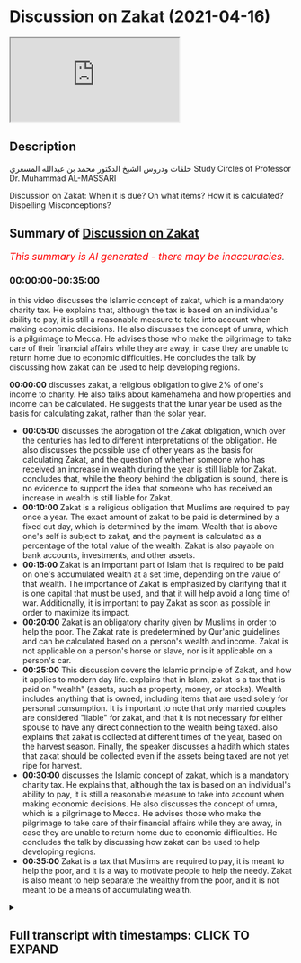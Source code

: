 # Discussion on Zakat (2021-04-16)

<iframe loading='lazy' allow='autoplay' src='https://www.youtube.com/embed/39Vep9aTNa4'></iframe>

## Description

حلقات ودروس الشيخ الدكتور محمد بن عبدالله المسعري
Study Circles of Professor Dr. Muhammad AL-MASSARI

Discussion on Zakat: 
When it is due?
On what items?
How it is calculated?
Dispelling Misconceptions?

## Summary of [Discussion on Zakat](https://www.youtube.com/watch?v=39Vep9aTNa4)


*<span style="color:red; font-size:125%">This summary is AI generated - there may be inaccuracies</span>. [](/)*

### <a onclick="modifyYTiframeseektime('0')">00:00:00-00:35:00</a>

in this video discusses the Islamic concept of zakat, which is a mandatory charity tax. He explains that, although the tax is based on an individual's ability to pay, it is still a reasonable measure to take into account when making economic decisions. He also discusses the concept of umra, which is a pilgrimage to Mecca. He advises those who make the pilgrimage to take care of their financial affairs while they are away, in case they are unable to return home due to economic difficulties. He concludes the talk by discussing how zakat can be used to help developing regions.

**<a onclick="modifyYTiframeseektime('0')">00:00:00</a>** discusses zakat, a religious obligation to give 2% of one's income to charity. He also talks about kamehameha and how properties and income can be calculated. He suggests that the lunar year be used as the basis for calculating zakat, rather than the solar year.
* **<a onclick="modifyYTiframeseektime('300')">00:05:00</a>** discusses the abrogation of the Zakat obligation, which over the centuries has led to different interpretations of the obligation. He also discusses the possible use of other years as the basis for calculating Zakat, and the question of whether someone who has received an increase in wealth during the year is still liable for Zakat. concludes that, while the theory behind the obligation is sound, there is no evidence to support the idea that someone who has received an increase in wealth is still liable for Zakat.
* **<a onclick="modifyYTiframeseektime('600')">00:10:00</a>** Zakat is a religious obligation that Muslims are required to pay once a year. The exact amount of zakat to be paid is determined by a fixed cut day, which is determined by the imam. Wealth that is above one's self is subject to zakat, and the payment is calculated as a percentage of the total value of the wealth. Zakat is also payable on bank accounts, investments, and other assets.
* **<a onclick="modifyYTiframeseektime('900')">00:15:00</a>** Zakat is an important part of Islam that is required to be paid on one's accumulated wealth at a set time, depending on the value of that wealth. The importance of Zakat is emphasized by clarifying that it is one capital that must be used, and that it will help avoid a long time of war. Additionally, it is important to pay Zakat as soon as possible in order to maximize its impact.
* **<a onclick="modifyYTiframeseektime('1200')">00:20:00</a>** Zakat is an obligatory charity given by Muslims in order to help the poor. The Zakat rate is predetermined by Qur'anic guidelines and can be calculated based on a person's wealth and income. Zakat is not applicable on a person's horse or slave, nor is it applicable on a person's car.
* **<a onclick="modifyYTiframeseektime('1500')">00:25:00</a>** This discussion covers the Islamic principle of Zakat, and how it applies to modern day life. explains that in Islam, zakat is a tax that is paid on "wealth" (assets, such as property, money, or stocks). Wealth includes anything that is owned, including items that are used solely for personal consumption. It is important to note that only married couples are considered "liable" for zakat, and that it is not necessary for either spouse to have any direct connection to the wealth being taxed. also explains that zakat is collected at different times of the year, based on the harvest season. Finally, the speaker discusses a hadith which states that zakat should be collected even if the assets being taxed are not yet ripe for harvest.
* **<a onclick="modifyYTiframeseektime('1800')">00:30:00</a>** discusses the Islamic concept of zakat, which is a mandatory charity tax. He explains that, although the tax is based on an individual's ability to pay, it is still a reasonable measure to take into account when making economic decisions. He also discusses the concept of umra, which is a pilgrimage to Mecca. He advises those who make the pilgrimage to take care of their financial affairs while they are away, in case they are unable to return home due to economic difficulties. He concludes the talk by discussing how zakat can be used to help developing regions.
* **<a onclick="modifyYTiframeseektime('2100')">00:35:00</a>** Zakat is a tax that Muslims are required to pay, it is meant to help the poor, and it is a way to motivate people to help the needy. Zakat is also meant to help separate the wealthy from the poor, and it is not meant to be a means of accumulating wealth.

<details><summary><h2>Full transcript with timestamps: CLICK TO EXPAND</h2></summary>

<a onclick="modifyYTiframeseektime('1')">0:00:01</a> [Music]  
<a onclick="modifyYTiframeseektime('19')">0:00:19</a> okay  
<a onclick="modifyYTiframeseektime('20')">0:00:20</a> okay just everyone inshallah we'll be  
<a onclick="modifyYTiframeseektime('21')">0:00:21</a> starting the stuff here very shortly  
<a onclick="modifyYTiframeseektime('23')">0:00:23</a> uh i have a question from my brother  
<a onclick="modifyYTiframeseektime('25')">0:00:25</a> who's uh a follower of sheikh alias and  
<a onclick="modifyYTiframeseektime('28')">0:00:28</a> sheikh yas has a slightly different take  
<a onclick="modifyYTiframeseektime('30')">0:00:30</a> on when it comes to zakat compared to  
<a onclick="modifyYTiframeseektime('31')">0:00:31</a> yourself um uh  
<a onclick="modifyYTiframeseektime('35')">0:00:35</a> starts on zakai's as you receive it the  
<a onclick="modifyYTiframeseektime('38')">0:00:38</a> zakat  
<a onclick="modifyYTiframeseektime('39')">0:00:39</a> is due so if you got a sum  
<a onclick="modifyYTiframeseektime('42')">0:00:42</a> you risk you pay the amount and  
<a onclick="modifyYTiframeseektime('45')">0:00:45</a> then from then on in perpetuity you  
<a onclick="modifyYTiframeseektime('47')">0:00:47</a> don't need to pay any more zakat on that  
<a onclick="modifyYTiframeseektime('48')">0:00:48</a> amount so say i received 50 grand  
<a onclick="modifyYTiframeseektime('51')">0:00:51</a> i paid the car on it that's it i don't  
<a onclick="modifyYTiframeseektime('53')">0:00:53</a> ever have to pay the card it's like  
<a onclick="modifyYTiframeseektime('55')">0:00:55</a> he likens it to a tax that's this  
<a onclick="modifyYTiframeseektime('57')">0:00:57</a> brother's understanding anyway  
<a onclick="modifyYTiframeseektime('58')">0:00:58</a> i don't know i haven't heard from  
<a onclick="modifyYTiframeseektime('60')">0:01:00</a> checklist myself um  
<a onclick="modifyYTiframeseektime('62')">0:01:02</a> your understanding as far as i i've  
<a onclick="modifyYTiframeseektime('64')">0:01:04</a> understood was that  
<a onclick="modifyYTiframeseektime('65')">0:01:05</a> it's that's that's this understanding  
<a onclick="modifyYTiframeseektime('67')">0:01:07</a> obviously we know by  
<a onclick="modifyYTiframeseektime('71')">0:01:11</a> zakat taraw although they were doing the  
<a onclick="modifyYTiframeseektime('73')">0:01:13</a> the main  
<a onclick="modifyYTiframeseektime('74')">0:01:14</a> the the main wealth of the house or the  
<a onclick="modifyYTiframeseektime('76')">0:01:16</a> time cameras et cetera  
<a onclick="modifyYTiframeseektime('77')">0:01:17</a> but they would do it so let's separate  
<a onclick="modifyYTiframeseektime('79')">0:01:19</a> from the the  
<a onclick="modifyYTiframeseektime('81')">0:01:21</a> the produce or the the things which can  
<a onclick="modifyYTiframeseektime('83')">0:01:23</a> be harvested  
<a onclick="modifyYTiframeseektime('85')">0:01:25</a> yeah that's that's uh plant plants and  
<a onclick="modifyYTiframeseektime('87')">0:01:27</a> so on  
<a onclick="modifyYTiframeseektime('88')">0:01:28</a> the zakah is according to quran the  
<a onclick="modifyYTiframeseektime('89')">0:01:29</a> third is clear  
<a onclick="modifyYTiframeseektime('92')">0:01:32</a> the day you harvest give its new the day  
<a onclick="modifyYTiframeseektime('95')">0:01:35</a> of harvest  
<a onclick="modifyYTiframeseektime('96')">0:01:36</a> meaning upon harvest does not mean  
<a onclick="modifyYTiframeseektime('98')">0:01:38</a> exactly the same day but upon harvesting  
<a onclick="modifyYTiframeseektime('101')">0:01:41</a> yeah  
<a onclick="modifyYTiframeseektime('101')">0:01:41</a> because the harvest could could extend  
<a onclick="modifyYTiframeseektime('103')">0:01:43</a> several days does not mean that you have  
<a onclick="modifyYTiframeseektime('105')">0:01:45</a> uh you harvest over seven days that will  
<a onclick="modifyYTiframeseektime('107')">0:01:47</a> be fair give me the first  
<a onclick="modifyYTiframeseektime('108')">0:01:48</a> first day the the this far the second  
<a onclick="modifyYTiframeseektime('110')">0:01:50</a> day and so on but the total harvest  
<a onclick="modifyYTiframeseektime('112')">0:01:52</a> so it has to be understood a little bit  
<a onclick="modifyYTiframeseektime('114')">0:01:54</a> more flexible so when it's  
<a onclick="modifyYTiframeseektime('116')">0:01:56</a> when it's harvested that's for  
<a onclick="modifyYTiframeseektime('118')">0:01:58</a> agriculture products  
<a onclick="modifyYTiframeseektime('119')">0:01:59</a> some could make us on things which man  
<a onclick="modifyYTiframeseektime('121')">0:02:01</a> uh which one  
<a onclick="modifyYTiframeseektime('122')">0:02:02</a> uh we should which you may harvest or  
<a onclick="modifyYTiframeseektime('125')">0:02:05</a> taken as an  
<a onclick="modifyYTiframeseektime('126')">0:02:06</a> income recurring income weekly or  
<a onclick="modifyYTiframeseektime('128')">0:02:08</a> monthly so but this is a very  
<a onclick="modifyYTiframeseektime('129')">0:02:09</a> very conditional contentious area the  
<a onclick="modifyYTiframeseektime('131')">0:02:11</a> shia i have the point of view that the  
<a onclick="modifyYTiframeseektime('133')">0:02:13</a> fifth of your income  
<a onclick="modifyYTiframeseektime('134')">0:02:14</a> from like from rental and things like  
<a onclick="modifyYTiframeseektime('136')">0:02:16</a> that also the liable of the cargo ships  
<a onclick="modifyYTiframeseektime('138')">0:02:18</a> go to imam  
<a onclick="modifyYTiframeseektime('140')">0:02:20</a> and they argue with the  
<a onclick="modifyYTiframeseektime('155')">0:02:35</a> in the battlefield whatever you gain  
<a onclick="modifyYTiframeseektime('157')">0:02:37</a> from an  
<a onclick="modifyYTiframeseektime('158')">0:02:38</a> operation which can bring something if  
<a onclick="modifyYTiframeseektime('160')">0:02:40</a> it is repeated  
<a onclick="modifyYTiframeseektime('162')">0:02:42</a> because if you if you do a battle you  
<a onclick="modifyYTiframeseektime('163')">0:02:43</a> have a haribo  
<a onclick="modifyYTiframeseektime('166')">0:02:46</a> let's say if you do a rent that's their  
<a onclick="modifyYTiframeseektime('168')">0:02:48</a> fias fiasco  
<a onclick="modifyYTiframeseektime('169')">0:02:49</a> view which someone may agree or disagree  
<a onclick="modifyYTiframeseektime('172')">0:02:52</a> maybe  
<a onclick="modifyYTiframeseektime('172')">0:02:52</a> we leave that for the future to  
<a onclick="modifyYTiframeseektime('175')">0:02:55</a> study that law and enact it yeah so  
<a onclick="modifyYTiframeseektime('178')">0:02:58</a> that's it but  
<a onclick="modifyYTiframeseektime('179')">0:02:59</a> that's definitely the case for the  
<a onclick="modifyYTiframeseektime('181')">0:03:01</a> beauty of the war  
<a onclick="modifyYTiframeseektime('182')">0:03:02</a> good the  
<a onclick="modifyYTiframeseektime('197')">0:03:17</a> now let us go to the issue of kamehameha  
<a onclick="modifyYTiframeseektime('200')">0:03:20</a> et cetera and other  
<a onclick="modifyYTiframeseektime('201')">0:03:21</a> properties and also by by  
<a onclick="modifyYTiframeseektime('205')">0:03:25</a> uh action  
<a onclick="modifyYTiframeseektime('207')">0:03:27</a> [Music]  
<a onclick="modifyYTiframeseektime('210')">0:03:30</a> which is working in commerce and so on  
<a onclick="modifyYTiframeseektime('213')">0:03:33</a> and  
<a onclick="modifyYTiframeseektime('213')">0:03:33</a> uh the question would be what  
<a onclick="modifyYTiframeseektime('217')">0:03:37</a> how how is that the car calculated what  
<a onclick="modifyYTiframeseektime('219')">0:03:39</a> is this  
<a onclick="modifyYTiframeseektime('220')">0:03:40</a> the fact that also descending yearly in  
<a onclick="modifyYTiframeseektime('222')">0:03:42</a> a year in a year cycle  
<a onclick="modifyYTiframeseektime('223')">0:03:43</a> to collect as a car on a daily basis  
<a onclick="modifyYTiframeseektime('225')">0:03:45</a> meaning there's a certain tricks today  
<a onclick="modifyYTiframeseektime('227')">0:03:47</a> to be fixed by imam it doesn't need to  
<a onclick="modifyYTiframeseektime('229')">0:03:49</a> be  
<a onclick="modifyYTiframeseektime('230')">0:03:50</a> yearly meaning essentially the the lunar  
<a onclick="modifyYTiframeseektime('232')">0:03:52</a> year is not the solar yes that's the new  
<a onclick="modifyYTiframeseektime('234')">0:03:54</a> year but there's a difference of eleven  
<a onclick="modifyYTiframeseektime('235')">0:03:55</a> day  
<a onclick="modifyYTiframeseektime('236')">0:03:56</a> maybe in the future it could be a  
<a onclick="modifyYTiframeseektime('238')">0:03:58</a> starting way that we forgive this  
<a onclick="modifyYTiframeseektime('240')">0:04:00</a> difference for eleven days  
<a onclick="modifyYTiframeseektime('241')">0:04:01</a> and and uh make this they can go like  
<a onclick="modifyYTiframeseektime('244')">0:04:04</a> like  
<a onclick="modifyYTiframeseektime('245')">0:04:05</a> more with the solar months which are  
<a onclick="modifyYTiframeseektime('247')">0:04:07</a> related to summer and winter  
<a onclick="modifyYTiframeseektime('248')">0:04:08</a> maybe maybe more better for the economy  
<a onclick="modifyYTiframeseektime('251')">0:04:11</a> that's that's i think is the secondary  
<a onclick="modifyYTiframeseektime('252')">0:04:12</a> point like this  
<a onclick="modifyYTiframeseektime('253')">0:04:13</a> let us stick to the lunar month and the  
<a onclick="modifyYTiframeseektime('256')">0:04:16</a> lunar year  
<a onclick="modifyYTiframeseektime('257')">0:04:17</a> uh the solar year uh which is uh  
<a onclick="modifyYTiframeseektime('260')">0:04:20</a> 12 months uh  
<a onclick="modifyYTiframeseektime('264')">0:04:24</a> which is uh odd because actually 12  
<a onclick="modifyYTiframeseektime('266')">0:04:26</a> months is not a  
<a onclick="modifyYTiframeseektime('281')">0:04:41</a> and the year is also lunar it is 12  
<a onclick="modifyYTiframeseektime('282')">0:04:42</a> months  
<a onclick="modifyYTiframeseektime('287')">0:04:47</a> united  
<a onclick="modifyYTiframeseektime('295')">0:04:55</a> it's established states is the lunar  
<a onclick="modifyYTiframeseektime('296')">0:04:56</a> system so the luna  
<a onclick="modifyYTiframeseektime('298')">0:04:58</a> is a lunar solar system the jews have  
<a onclick="modifyYTiframeseektime('300')">0:05:00</a> been abrogated although it was valid  
<a onclick="modifyYTiframeseektime('302')">0:05:02</a> over the centuries and it is used even  
<a onclick="modifyYTiframeseektime('305')">0:05:05</a> possibly for ashura but there's another  
<a onclick="modifyYTiframeseektime('307')">0:05:07</a> issue  
<a onclick="modifyYTiframeseektime('308')">0:05:08</a> and we have uh  
<a onclick="modifyYTiframeseektime('311')">0:05:11</a> we have other like pure solar years  
<a onclick="modifyYTiframeseektime('313')">0:05:13</a> that's also is not considerable so let  
<a onclick="modifyYTiframeseektime('315')">0:05:15</a> us stick to  
<a onclick="modifyYTiframeseektime('316')">0:05:16</a> say that imam or if there's no imam like  
<a onclick="modifyYTiframeseektime('319')">0:05:19</a> nowadays  
<a onclick="modifyYTiframeseektime('320')">0:05:20</a> you fix for yourself like say i'm going  
<a onclick="modifyYTiframeseektime('322')">0:05:22</a> to bring my zakat on the 20th of ramadan  
<a onclick="modifyYTiframeseektime('324')">0:05:24</a> for example you choose a day and you  
<a onclick="modifyYTiframeseektime('326')">0:05:26</a> stick to it  
<a onclick="modifyYTiframeseektime('327')">0:05:27</a> now the question which is scholars in  
<a onclick="modifyYTiframeseektime('329')">0:05:29</a> time we're struggling with is that  
<a onclick="modifyYTiframeseektime('331')">0:05:31</a> what to do with this good increase like  
<a onclick="modifyYTiframeseektime('332')">0:05:32</a> for example during the year if you have  
<a onclick="modifyYTiframeseektime('334')">0:05:34</a> a  
<a onclick="modifyYTiframeseektime('335')">0:05:35</a> head of camels for example it may  
<a onclick="modifyYTiframeseektime('338')">0:05:38</a> increase there might be  
<a onclick="modifyYTiframeseektime('339')">0:05:39</a> offspring etcetera clearly from the  
<a onclick="modifyYTiframeseektime('341')">0:05:41</a> instructions  
<a onclick="modifyYTiframeseektime('345')">0:05:45</a> is that from five camels one sheep for  
<a onclick="modifyYTiframeseektime('348')">0:05:48</a> this one sheep so they go there and  
<a onclick="modifyYTiframeseektime('350')">0:05:50</a> count  
<a onclick="modifyYTiframeseektime('351')">0:05:51</a> the comments they don't ask how which  
<a onclick="modifyYTiframeseektime('354')">0:05:54</a> one was born  
<a onclick="modifyYTiframeseektime('355')">0:05:55</a> between the beginning without the into  
<a onclick="modifyYTiframeseektime('357')">0:05:57</a> the last year today they don't have the  
<a onclick="modifyYTiframeseektime('359')">0:05:59</a> count existing now  
<a onclick="modifyYTiframeseektime('360')">0:06:00</a> at the zakat game so they they check  
<a onclick="modifyYTiframeseektime('363')">0:06:03</a> what is there  
<a onclick="modifyYTiframeseektime('365')">0:06:05</a> so the issue with some focus was  
<a onclick="modifyYTiframeseektime('366')">0:06:06</a> struggling how to deal with the growth  
<a onclick="modifyYTiframeseektime('368')">0:06:08</a> and the increase of the number of she  
<a onclick="modifyYTiframeseektime('369')">0:06:09</a> because  
<a onclick="modifyYTiframeseektime('370')">0:06:10</a> they said that the cat is only once in a  
<a onclick="modifyYTiframeseektime('371')">0:06:11</a> house one in a year a year  
<a onclick="modifyYTiframeseektime('373')">0:06:13</a> they mistook that that is the money must  
<a onclick="modifyYTiframeseektime('375')">0:06:15</a> be the the money who's liable zakat is  
<a onclick="modifyYTiframeseektime('377')">0:06:17</a> that one which persists  
<a onclick="modifyYTiframeseektime('378')">0:06:18</a> from the beginning from the last day  
<a onclick="modifyYTiframeseektime('381')">0:06:21</a> after the casualty had taken he said  
<a onclick="modifyYTiframeseektime('382')">0:06:22</a> that the qatar last year were taken on  
<a onclick="modifyYTiframeseektime('384')">0:06:24</a> 20th  
<a onclick="modifyYTiframeseektime('385')">0:06:25</a> so from the 21st of ramadan beginning  
<a onclick="modifyYTiframeseektime('387')">0:06:27</a> with zakat here  
<a onclick="modifyYTiframeseektime('388')">0:06:28</a> until the 20th of the next ramadan  
<a onclick="modifyYTiframeseektime('390')">0:06:30</a> that's the cut here so they were  
<a onclick="modifyYTiframeseektime('391')">0:06:31</a> struggling what to do with the increase  
<a onclick="modifyYTiframeseektime('393')">0:06:33</a> which haven't had decreased  
<a onclick="modifyYTiframeseektime('394')">0:06:34</a> this is all no need for it really if the  
<a onclick="modifyYTiframeseektime('397')">0:06:37</a> mother was understood correctly  
<a onclick="modifyYTiframeseektime('399')">0:06:39</a> is that what you have in account at the  
<a onclick="modifyYTiframeseektime('401')">0:06:41</a> zakat they  
<a onclick="modifyYTiframeseektime('402')">0:06:42</a> give the zakat accordingly  
<a onclick="modifyYTiframeseektime('406')">0:06:46</a> really about what has come and what has  
<a onclick="modifyYTiframeseektime('408')">0:06:48</a> gone during the year what is there  
<a onclick="modifyYTiframeseektime('410')">0:06:50</a> so for example maybe you're getting the  
<a onclick="modifyYTiframeseektime('412')">0:06:52</a> uh during the years you're getting  
<a onclick="modifyYTiframeseektime('414')">0:06:54</a> tons of money never ending actually  
<a onclick="modifyYTiframeseektime('418')">0:06:58</a> yes you'll get 150 000 which according  
<a onclick="modifyYTiframeseektime('420')">0:07:00</a> to the theory should  
<a onclick="modifyYTiframeseektime('434')">0:07:14</a> he  
<a onclick="modifyYTiframeseektime('442')">0:07:22</a> a huge amount but it was never reported  
<a onclick="modifyYTiframeseektime('445')">0:07:25</a> that they were liable  
<a onclick="modifyYTiframeseektime('446')">0:07:26</a> why because they receive everything they  
<a onclick="modifyYTiframeseektime('448')">0:07:28</a> give it they spend the talking with in  
<a onclick="modifyYTiframeseektime('449')">0:07:29</a> sharing  
<a onclick="modifyYTiframeseektime('452')">0:07:32</a> so that's that's refused i think by  
<a onclick="modifyYTiframeseektime('454')">0:07:34</a> necessity i'll  
<a onclick="modifyYTiframeseektime('455')">0:07:35</a> check the girl's point of view it's not  
<a onclick="modifyYTiframeseektime('457')">0:07:37</a> founded there is no record  
<a onclick="modifyYTiframeseektime('460')">0:07:40</a> for if the person ever was liable  
<a onclick="modifyYTiframeseektime('463')">0:07:43</a> because he there was nothing remaining  
<a onclick="modifyYTiframeseektime('465')">0:07:45</a> the moment something when it's out  
<a onclick="modifyYTiframeseektime('466')">0:07:46</a> immediately  
<a onclick="modifyYTiframeseektime('467')">0:07:47</a> something is immediately out so the  
<a onclick="modifyYTiframeseektime('470')">0:07:50</a> moment there's a cut moment comes  
<a onclick="modifyYTiframeseektime('472')">0:07:52</a> there's nothing there to you so the  
<a onclick="modifyYTiframeseektime('474')">0:07:54</a> theory that is on the reception  
<a onclick="modifyYTiframeseektime('476')">0:07:56</a> i think it's wrong manifesting all the  
<a onclick="modifyYTiframeseektime('479')">0:07:59</a> history without islam and the sahaba  
<a onclick="modifyYTiframeseektime('480')">0:08:00</a> shows clearly this is if you collect all  
<a onclick="modifyYTiframeseektime('482')">0:08:02</a> the information it's a bit silly  
<a onclick="modifyYTiframeseektime('484')">0:08:04</a> it's not in one habit or nourishes the  
<a onclick="modifyYTiframeseektime('486')">0:08:06</a> problem i think she'll yes  
<a onclick="modifyYTiframeseektime('489')">0:08:09</a> you have to have a narration it does not  
<a onclick="modifyYTiframeseektime('491')">0:08:11</a> take all the  
<a onclick="modifyYTiframeseektime('492')">0:08:12</a> other evidences from sierra and sunnah  
<a onclick="modifyYTiframeseektime('494')">0:08:14</a> and don't take them and  
<a onclick="modifyYTiframeseektime('495')">0:08:15</a> you see the general picture is clear the  
<a onclick="modifyYTiframeseektime('498')">0:08:18</a> process  
<a onclick="modifyYTiframeseektime('499')">0:08:19</a> and most of the sahaba who are really  
<a onclick="modifyYTiframeseektime('500')">0:08:20</a> spending whatever they receive  
<a onclick="modifyYTiframeseektime('502')">0:08:22</a> immediately is wrote like that  
<a onclick="modifyYTiframeseektime('519')">0:08:39</a> it's not level of the foreign although  
<a onclick="modifyYTiframeseektime('520')">0:08:40</a> he received some comments on the enemy  
<a onclick="modifyYTiframeseektime('522')">0:08:42</a> that he gave them as gifts  
<a onclick="modifyYTiframeseektime('524')">0:08:44</a> he bought the couple of of uh jeremiah  
<a onclick="modifyYTiframeseektime('527')">0:08:47</a> just to to give to give him to give him  
<a onclick="modifyYTiframeseektime('530')">0:08:50</a> some money  
<a onclick="modifyYTiframeseektime('531')">0:08:51</a> indirectly and then he reached medina  
<a onclick="modifyYTiframeseektime('533')">0:08:53</a> and it was due that  
<a onclick="modifyYTiframeseektime('535')">0:08:55</a> that that jabber would bring the money  
<a onclick="modifyYTiframeseektime('537')">0:08:57</a> and and  
<a onclick="modifyYTiframeseektime('538')">0:08:58</a> and would give him the comment or that  
<a onclick="modifyYTiframeseektime('541')">0:09:01</a> he'd take the camera for java  
<a onclick="modifyYTiframeseektime('542')">0:09:02</a> and give him the money he gave the money  
<a onclick="modifyYTiframeseektime('544')">0:09:04</a> and then took the camera and said take  
<a onclick="modifyYTiframeseektime('545')">0:09:05</a> the camera as a gift from me  
<a onclick="modifyYTiframeseektime('547')">0:09:07</a> so he wanted to give him money but  
<a onclick="modifyYTiframeseektime('548')">0:09:08</a> covered as a as i said  
<a onclick="modifyYTiframeseektime('550')">0:09:10</a> so he never had my many comments to  
<a onclick="modifyYTiframeseektime('552')">0:09:12</a> please like i think about the shout out  
<a onclick="modifyYTiframeseektime('554')">0:09:14</a> there's  
<a onclick="modifyYTiframeseektime('554')">0:09:14</a> a couple or five comments he had he  
<a onclick="modifyYTiframeseektime('556')">0:09:16</a> never had five games  
<a onclick="modifyYTiframeseektime('559')">0:09:19</a> so the the claim on one reception i  
<a onclick="modifyYTiframeseektime('562')">0:09:22</a> would say  
<a onclick="modifyYTiframeseektime('564')">0:09:24</a> control next water the sense of the car  
<a onclick="modifyYTiframeseektime('567')">0:09:27</a> contracts all  
<a onclick="modifyYTiframeseektime('568')">0:09:28</a> uh relevant mutually corroborating  
<a onclick="modifyYTiframeseektime('571')">0:09:31</a> toronto information that the  
<a onclick="modifyYTiframeseektime('573')">0:09:33</a> the mosaic that the car collection was  
<a onclick="modifyYTiframeseektime('576')">0:09:36</a> going on a yearly basis  
<a onclick="modifyYTiframeseektime('578')">0:09:38</a> to every people now maybe the  
<a onclick="modifyYTiframeseektime('581')">0:09:41</a> the year would differ from people to  
<a onclick="modifyYTiframeseektime('582')">0:09:42</a> people to make a job easier because the  
<a onclick="modifyYTiframeseektime('584')">0:09:44</a> scout police will be working all year so  
<a onclick="modifyYTiframeseektime('586')">0:09:46</a> he goes with these people  
<a onclick="modifyYTiframeseektime('587')">0:09:47</a> it doesn't need to be a ramadan like we  
<a onclick="modifyYTiframeseektime('592')">0:09:52</a> but because we don't have an imam or  
<a onclick="modifyYTiframeseektime('593')">0:09:53</a> someone giving instruction at that time  
<a onclick="modifyYTiframeseektime('595')">0:09:55</a> it seemed to me  
<a onclick="modifyYTiframeseektime('596')">0:09:56</a> come to you how many companies are today  
<a onclick="modifyYTiframeseektime('599')">0:09:59</a> then this tribe or this area  
<a onclick="modifyYTiframeseektime('601')">0:10:01</a> he takes the day this is called  
<a onclick="modifyYTiframeseektime('606')">0:10:06</a> then he goes the next tribe it will be  
<a onclick="modifyYTiframeseektime('607')">0:10:07</a> third in the chamber the next tribe may  
<a onclick="modifyYTiframeseektime('609')">0:10:09</a> be fifth of their circle  
<a onclick="modifyYTiframeseektime('611')">0:10:11</a> and every people will remember exactly  
<a onclick="modifyYTiframeseektime('613')">0:10:13</a> roughly what is the day of the zakah  
<a onclick="modifyYTiframeseektime('614')">0:10:14</a> and they are in the next day and also  
<a onclick="modifyYTiframeseektime('616')">0:10:16</a> they're supported by hadith  
<a onclick="modifyYTiframeseektime('618')">0:10:18</a> said that there's a car on on a joint  
<a onclick="modifyYTiframeseektime('621')">0:10:21</a> uh money or common money if you are a  
<a onclick="modifyYTiframeseektime('623')">0:10:23</a> charitable in a company if you have a  
<a onclick="modifyYTiframeseektime('625')">0:10:25</a> company  
<a onclick="modifyYTiframeseektime('626')">0:10:26</a> there are some prohibited of splitting  
<a onclick="modifyYTiframeseektime('629')">0:10:29</a> the company before the zakat time  
<a onclick="modifyYTiframeseektime('631')">0:10:31</a> to escape the car or notice or joining  
<a onclick="modifyYTiframeseektime('634')">0:10:34</a> money to make a company  
<a onclick="modifyYTiframeseektime('636')">0:10:36</a> to run away from this account because  
<a onclick="modifyYTiframeseektime('638')">0:10:38</a> sometimes you can't join money and then  
<a onclick="modifyYTiframeseektime('641')">0:10:41</a> there's a car will be reduced for  
<a onclick="modifyYTiframeseektime('642')">0:10:42</a> example give you example you may have  
<a onclick="modifyYTiframeseektime('645')">0:10:45</a> um like five  
<a onclick="modifyYTiframeseektime('648')">0:10:48</a> someone have uh six camels uh and uh  
<a onclick="modifyYTiframeseektime('651')">0:10:51</a> five five cameras are five cameras which  
<a onclick="modifyYTiframeseektime('653')">0:10:53</a> means that will work correctly yeah  
<a onclick="modifyYTiframeseektime('654')">0:10:54</a> so each one is like one sheep one sheep  
<a onclick="modifyYTiframeseektime('656')">0:10:56</a> if they put it together  
<a onclick="modifyYTiframeseektime('658')">0:10:58</a> it may become then i think the next step  
<a onclick="modifyYTiframeseektime('660')">0:11:00</a> of the car  
<a onclick="modifyYTiframeseektime('661')">0:11:01</a> is like on more than three times so this  
<a onclick="modifyYTiframeseektime('664')">0:11:04</a> way will be you as a company they arrive  
<a onclick="modifyYTiframeseektime('666')">0:11:06</a> with only one  
<a onclick="modifyYTiframeseektime('666')">0:11:06</a> one sheep if i'm correct in calculation  
<a onclick="modifyYTiframeseektime('669')">0:11:09</a> i have to  
<a onclick="modifyYTiframeseektime('670')">0:11:10</a> divest example and assume that the exam  
<a onclick="modifyYTiframeseektime('671')">0:11:11</a> is correct so in that case it's in their  
<a onclick="modifyYTiframeseektime('673')">0:11:13</a> interest  
<a onclick="modifyYTiframeseektime('674')">0:11:14</a> to it to reduce ezekiel is to join  
<a onclick="modifyYTiframeseektime('676')">0:11:16</a> together establish a company  
<a onclick="modifyYTiframeseektime('678')">0:11:18</a> that's haram that's kabira running away  
<a onclick="modifyYTiframeseektime('680')">0:11:20</a> from the heart  
<a onclick="modifyYTiframeseektime('681')">0:11:21</a> as prohibited meaning there's a due in  
<a onclick="modifyYTiframeseektime('684')">0:11:24</a> the due date  
<a onclick="modifyYTiframeseektime('685')">0:11:25</a> not a reception  
<a onclick="modifyYTiframeseektime('689')">0:11:29</a> that's that's number one or hurry up and  
<a onclick="modifyYTiframeseektime('691')">0:11:31</a> the two  
<a onclick="modifyYTiframeseektime('692')">0:11:32</a> partners they may split the splitting  
<a onclick="modifyYTiframeseektime('694')">0:11:34</a> may be more beneficial for them for  
<a onclick="modifyYTiframeseektime('696')">0:11:36</a> zakah because  
<a onclick="modifyYTiframeseektime('696')">0:11:36</a> together they like for example  
<a onclick="modifyYTiframeseektime('701')">0:11:41</a> two guys having a company this company  
<a onclick="modifyYTiframeseektime('702')">0:11:42</a> is having uh seven camels  
<a onclick="modifyYTiframeseektime('704')">0:11:44</a> and they are or eight cameras and they  
<a onclick="modifyYTiframeseektime('706')">0:11:46</a> are 50 50.  
<a onclick="modifyYTiframeseektime('707')">0:11:47</a> and before they come to this aspect in  
<a onclick="modifyYTiframeseektime('710')">0:11:50</a> the company now  
<a onclick="modifyYTiframeseektime('711')">0:11:51</a> this one takes four companies this one  
<a onclick="modifyYTiframeseektime('712')">0:11:52</a> takes four coming osaka  
<a onclick="modifyYTiframeseektime('714')">0:11:54</a> while as a company they were liable of  
<a onclick="modifyYTiframeseektime('716')">0:11:56</a> one sheep  
<a onclick="modifyYTiframeseektime('718')">0:11:58</a> definitely that so splitting is the most  
<a onclick="modifyYTiframeseektime('720')">0:12:00</a> likely way to escape  
<a onclick="modifyYTiframeseektime('722')">0:12:02</a> but it could be you could consult cases  
<a onclick="modifyYTiframeseektime('724')">0:12:04</a> where joining will make you  
<a onclick="modifyYTiframeseektime('726')">0:12:06</a> less liable or this amount of zika  
<a onclick="modifyYTiframeseektime('729')">0:12:09</a> most of that it will not in most cases  
<a onclick="modifyYTiframeseektime('731')">0:12:11</a> but splitting can very well help  
<a onclick="modifyYTiframeseektime('733')">0:12:13</a> that you go below the example  
<a onclick="modifyYTiframeseektime('736')">0:12:16</a> or does not reach the other stage of  
<a onclick="modifyYTiframeseektime('737')">0:12:17</a> this up  
<a onclick="modifyYTiframeseektime('739')">0:12:19</a> so this is indication that this is you  
<a onclick="modifyYTiframeseektime('741')">0:12:21</a> can join and split  
<a onclick="modifyYTiframeseektime('743')">0:12:23</a> before a certain date to escape the car  
<a onclick="modifyYTiframeseektime('746')">0:12:26</a> and there's a major sense that  
<a onclick="modifyYTiframeseektime('747')">0:12:27</a> obviously running away from zakah has  
<a onclick="modifyYTiframeseektime('749')">0:12:29</a> prohibited that  
<a onclick="modifyYTiframeseektime('751')">0:12:31</a> so i think all evidence is taken  
<a onclick="modifyYTiframeseektime('753')">0:12:33</a> together say one reception is a mistake  
<a onclick="modifyYTiframeseektime('756')">0:12:36</a> for reception is only for harvest that's  
<a onclick="modifyYTiframeseektime('759')">0:12:39</a> when you harvest actually and you weigh  
<a onclick="modifyYTiframeseektime('761')">0:12:41</a> it and get ready packaged  
<a onclick="modifyYTiframeseektime('764')">0:12:44</a> ready for this patch and  
<a onclick="modifyYTiframeseektime('767')">0:12:47</a> uh similar things like what you want to  
<a onclick="modifyYTiframeseektime('770')">0:12:50</a> take  
<a onclick="modifyYTiframeseektime('779')">0:12:59</a> you have a rental property and you gain  
<a onclick="modifyYTiframeseektime('781')">0:13:01</a> a grant then once you receive the rent  
<a onclick="modifyYTiframeseektime('783')">0:13:03</a> that's like the harvest  
<a onclick="modifyYTiframeseektime('784')">0:13:04</a> you have harvested you pay them the  
<a onclick="modifyYTiframeseektime('786')">0:13:06</a> homes to the imam according to their  
<a onclick="modifyYTiframeseektime('788')">0:13:08</a> theory which someone could adopt  
<a onclick="modifyYTiframeseektime('791')">0:13:11</a> that comes to the state obviously only  
<a onclick="modifyYTiframeseektime('793')">0:13:13</a> to the legislative state  
<a onclick="modifyYTiframeseektime('795')">0:13:15</a> [Music]  
<a onclick="modifyYTiframeseektime('796')">0:13:16</a> that's the reason they be only to the  
<a onclick="modifyYTiframeseektime('797')">0:13:17</a> messiah now as a representative of the  
<a onclick="modifyYTiframeseektime('799')">0:13:19</a> hidden imam or something like that  
<a onclick="modifyYTiframeseektime('801')">0:13:21</a> they don't pay for the state because  
<a onclick="modifyYTiframeseektime('802')">0:13:22</a> they don't regard this data  
<a onclick="modifyYTiframeseektime('804')">0:13:24</a> and the legitimacy that's according to  
<a onclick="modifyYTiframeseektime('807')">0:13:27</a> the theory but  
<a onclick="modifyYTiframeseektime('808')">0:13:28</a> the basic point is that in that case is  
<a onclick="modifyYTiframeseektime('813')">0:13:33</a> like harvest that's one exception  
<a onclick="modifyYTiframeseektime('815')">0:13:35</a> because it comes like a harvest like  
<a onclick="modifyYTiframeseektime('816')">0:13:36</a> when something  
<a onclick="modifyYTiframeseektime('817')">0:13:37</a> harvested monthly weekly uh once a year  
<a onclick="modifyYTiframeseektime('820')">0:13:40</a> twice a year harvest gun  
<a onclick="modifyYTiframeseektime('821')">0:13:41</a> most harvests are twice a year we've got  
<a onclick="modifyYTiframeseektime('823')">0:13:43</a> a few houses only once a year many  
<a onclick="modifyYTiframeseektime('824')">0:13:44</a> harvests that's why  
<a onclick="modifyYTiframeseektime('826')">0:13:46</a> even some fertile countries you have to  
<a onclick="modifyYTiframeseektime('827')">0:13:47</a> have this thing so i think we have as  
<a onclick="modifyYTiframeseektime('829')">0:13:49</a> you have this  
<a onclick="modifyYTiframeseektime('830')">0:13:50</a> everything so let's continue the timing  
<a onclick="modifyYTiframeseektime('832')">0:13:52</a> so i think the correct theory  
<a onclick="modifyYTiframeseektime('835')">0:13:55</a> and i think it's almost copper if  
<a onclick="modifyYTiframeseektime('836')">0:13:56</a> someone take all of this comprehensively  
<a onclick="modifyYTiframeseektime('839')">0:13:59</a> is that for things like harvest  
<a onclick="modifyYTiframeseektime('842')">0:14:02</a> or like when we want to receive that's  
<a onclick="modifyYTiframeseektime('844')">0:14:04</a> our  
<a onclick="modifyYTiframeseektime('845')">0:14:05</a> glasses like that other things which  
<a onclick="modifyYTiframeseektime('847')">0:14:07</a> level of zakat like or she cannot deny  
<a onclick="modifyYTiframeseektime('849')">0:14:09</a> on camera et cetera et cetera that's  
<a onclick="modifyYTiframeseektime('851')">0:14:11</a> known by the water  
<a onclick="modifyYTiframeseektime('853')">0:14:13</a> this is upon a fixed cut day  
<a onclick="modifyYTiframeseektime('856')">0:14:16</a> as described by the imam the amount  
<a onclick="modifyYTiframeseektime('859')">0:14:19</a> which is there  
<a onclick="modifyYTiframeseektime('860')">0:14:20</a> you disregarding what has happened  
<a onclick="modifyYTiframeseektime('862')">0:14:22</a> during the year up and down  
<a onclick="modifyYTiframeseektime('863')">0:14:23</a> and this applies for example bank  
<a onclick="modifyYTiframeseektime('865')">0:14:25</a> account you have a bank account  
<a onclick="modifyYTiframeseektime('867')">0:14:27</a> you have some money there during the  
<a onclick="modifyYTiframeseektime('868')">0:14:28</a> year it goes up and down  
<a onclick="modifyYTiframeseektime('870')">0:14:30</a> up and down don't bother about that at  
<a onclick="modifyYTiframeseektime('872')">0:14:32</a> the end of the year  
<a onclick="modifyYTiframeseektime('874')">0:14:34</a> how much is it two and a half percent if  
<a onclick="modifyYTiframeseektime('876')">0:14:36</a> it's above uh  
<a onclick="modifyYTiframeseektime('878')">0:14:38</a> and the service for for individual for  
<a onclick="modifyYTiframeseektime('880')">0:14:40</a> example this bank account may not have  
<a onclick="modifyYTiframeseektime('882')">0:14:42</a> the result which is very unlikely okay  
<a onclick="modifyYTiframeseektime('883')">0:14:43</a> so but it doesn't have that stuff but  
<a onclick="modifyYTiframeseektime('885')">0:14:45</a> you have other words so the total of  
<a onclick="modifyYTiframeseektime('886')">0:14:46</a> your wealth is above yourself  
<a onclick="modifyYTiframeseektime('888')">0:14:48</a> then it is it was a cut liability and  
<a onclick="modifyYTiframeseektime('890')">0:14:50</a> then you take 200  
<a onclick="modifyYTiframeseektime('891')">0:14:51</a> of that let's say you have you have a  
<a onclick="modifyYTiframeseektime('893')">0:14:53</a> bitcoin account  
<a onclick="modifyYTiframeseektime('894')">0:14:54</a> in the day of the zakat you check what  
<a onclick="modifyYTiframeseektime('896')">0:14:56</a> is the price of bitcoin or the average  
<a onclick="modifyYTiframeseektime('898')">0:14:58</a> price of the day order closer throughout  
<a onclick="modifyYTiframeseektime('899')">0:14:59</a> the day something must be admittable  
<a onclick="modifyYTiframeseektime('901')">0:15:01</a> something  
<a onclick="modifyYTiframeseektime('902')">0:15:02</a> because there may be variation in the  
<a onclick="modifyYTiframeseektime('904')">0:15:04</a> day  
<a onclick="modifyYTiframeseektime('905')">0:15:05</a> but let's say some supplies which can be  
<a onclick="modifyYTiframeseektime('909')">0:15:09</a> allocated that day  
<a onclick="modifyYTiframeseektime('910')">0:15:10</a> the average price of the day for example  
<a onclick="modifyYTiframeseektime('911')">0:15:11</a> and exchange i'll calculating that for  
<a onclick="modifyYTiframeseektime('913')">0:15:13</a> you if you want  
<a onclick="modifyYTiframeseektime('914')">0:15:14</a> and then you say aha i had i  
<a onclick="modifyYTiframeseektime('917')">0:15:17</a> mean because you are going to give this  
<a onclick="modifyYTiframeseektime('919')">0:15:19</a> a cut in in  
<a onclick="modifyYTiframeseektime('920')">0:15:20</a> in in dollars for example then the price  
<a onclick="modifyYTiframeseektime('923')">0:15:23</a> is this how many bitcoins  
<a onclick="modifyYTiframeseektime('924')">0:15:24</a> two and a half percent free to rebuild  
<a onclick="modifyYTiframeseektime('927')">0:15:27</a> or  
<a onclick="modifyYTiframeseektime('928')">0:15:28</a> you can create exactly what the bitcoins  
<a onclick="modifyYTiframeseektime('930')">0:15:30</a> are there at that day exactly  
<a onclick="modifyYTiframeseektime('931')">0:15:31</a> and they could have a center they might  
<a onclick="modifyYTiframeseektime('933')">0:15:33</a> pay them as bitcoin if  
<a onclick="modifyYTiframeseektime('935')">0:15:35</a> if if if the receiver of the card are  
<a onclick="modifyYTiframeseektime('938')">0:15:38</a> capable of receiving that if it's a  
<a onclick="modifyYTiframeseektime('939')">0:15:39</a> state for example accepting bitcoin  
<a onclick="modifyYTiframeseektime('941')">0:15:41</a> uh legitimate state obviously or if it  
<a onclick="modifyYTiframeseektime('943')">0:15:43</a> is for example people who  
<a onclick="modifyYTiframeseektime('945')">0:15:45</a> uh uh have received charity from  
<a onclick="modifyYTiframeseektime('948')">0:15:48</a> you which is very poor etcetera etcetera  
<a onclick="modifyYTiframeseektime('952')">0:15:52</a> and they they have a ballot and so on  
<a onclick="modifyYTiframeseektime('954')">0:15:54</a> you can simply  
<a onclick="modifyYTiframeseektime('956')">0:15:56</a> perfectly fine but it is on that day  
<a onclick="modifyYTiframeseektime('959')">0:15:59</a> [Music]  
<a onclick="modifyYTiframeseektime('960')">0:16:00</a> clearly you don't escape in the case of  
<a onclick="modifyYTiframeseektime('963')">0:16:03</a> bitcoin others you cannot escape how  
<a onclick="modifyYTiframeseektime('965')">0:16:05</a> you're going to escape  
<a onclick="modifyYTiframeseektime('966')">0:16:06</a> change it in  
<a onclick="modifyYTiframeseektime('972')">0:16:12</a> so it's very difficult to escape the  
<a onclick="modifyYTiframeseektime('974')">0:16:14</a> only way to escape is to  
<a onclick="modifyYTiframeseektime('975')">0:16:15</a> to gift to someone and therefore this  
<a onclick="modifyYTiframeseektime('977')">0:16:17</a> most people would not be that stupid to  
<a onclick="modifyYTiframeseektime('979')">0:16:19</a> escape the cat by giving the whole money  
<a onclick="modifyYTiframeseektime('981')">0:16:21</a> to someone else  
<a onclick="modifyYTiframeseektime('982')">0:16:22</a> that does not sound very but it could  
<a onclick="modifyYTiframeseektime('984')">0:16:24</a> happen if someone does it to the  
<a onclick="modifyYTiframeseektime('985')">0:16:25</a> intention  
<a onclick="modifyYTiframeseektime('985')">0:16:25</a> to skip the card it's simple he's  
<a onclick="modifyYTiframeseektime('987')">0:16:27</a> committing  
<a onclick="modifyYTiframeseektime('991')">0:16:31</a> so you don't give to your children  
<a onclick="modifyYTiframeseektime('992')">0:16:32</a> before there's a cut time some of that  
<a onclick="modifyYTiframeseektime('994')">0:16:34</a> so that you escape the car  
<a onclick="modifyYTiframeseektime('996')">0:16:36</a> but they will be liable of zakat  
<a onclick="modifyYTiframeseektime('997')">0:16:37</a> obviously even if they are under age  
<a onclick="modifyYTiframeseektime('999')">0:16:39</a> with because it's on the money  
<a onclick="modifyYTiframeseektime('1000')">0:16:40</a> not on the uh not on the uh on your own  
<a onclick="modifyYTiframeseektime('1004')">0:16:44</a> age  
<a onclick="modifyYTiframeseektime('1004')">0:16:44</a> it's not like salah so that is obligated  
<a onclick="modifyYTiframeseektime('1006')">0:16:46</a> only when you come out of the page but  
<a onclick="modifyYTiframeseektime('1009')">0:16:49</a> oh there is many evidences for that just  
<a onclick="modifyYTiframeseektime('1010')">0:16:50</a> give me shall one examine  
<a onclick="modifyYTiframeseektime('1012')">0:16:52</a> this that said whoever is a guardian or  
<a onclick="modifyYTiframeseektime('1015')">0:16:55</a> a  
<a onclick="modifyYTiframeseektime('1015')">0:16:55</a> manager of the wealth of  
<a onclick="modifyYTiframeseektime('1019')">0:16:59</a> a team or an orphan should invest in it  
<a onclick="modifyYTiframeseektime('1022')">0:17:02</a> wisely  
<a onclick="modifyYTiframeseektime('1023')">0:17:03</a> according to uh so-called in the west  
<a onclick="modifyYTiframeseektime('1025')">0:17:05</a> they called the prudent power  
<a onclick="modifyYTiframeseektime('1026')">0:17:06</a> invested like the provided man who is so  
<a onclick="modifyYTiframeseektime('1029')">0:17:09</a> cautious and so  
<a onclick="modifyYTiframeseektime('1031')">0:17:11</a> meticulous investing as if it's your  
<a onclick="modifyYTiframeseektime('1033')">0:17:13</a> money the opposite  
<a onclick="modifyYTiframeseektime('1034')">0:17:14</a> but no more allah will not require you  
<a onclick="modifyYTiframeseektime('1036')">0:17:16</a> more than that your best are your best  
<a onclick="modifyYTiframeseektime('1038')">0:17:18</a> judgment as a product  
<a onclick="modifyYTiframeseektime('1041')">0:17:21</a> why otherwise  
<a onclick="modifyYTiframeseektime('1044')">0:17:24</a> the cat may eat it away because if you  
<a onclick="modifyYTiframeseektime('1046')">0:17:26</a> have an old friend like of too many  
<a onclick="modifyYTiframeseektime('1047')">0:17:27</a> years  
<a onclick="modifyYTiframeseektime('1048')">0:17:28</a> and you inherited some amount of money  
<a onclick="modifyYTiframeseektime('1050')">0:17:30</a> he will come out of age by  
<a onclick="modifyYTiframeseektime('1051')">0:17:31</a> 16 17 18 so he can give his money for  
<a onclick="modifyYTiframeseektime('1054')">0:17:34</a> their own management  
<a onclick="modifyYTiframeseektime('1054')">0:17:34</a> that's 15 years if 15 years every year  
<a onclick="modifyYTiframeseektime('1057')">0:17:37</a> two and a half years at one hour to go  
<a onclick="modifyYTiframeseektime('1058')">0:17:38</a> on a person  
<a onclick="modifyYTiframeseektime('1059')">0:17:39</a> imagine how much were they made fair  
<a onclick="modifyYTiframeseektime('1061')">0:17:41</a> though the money is gone  
<a onclick="modifyYTiframeseektime('1062')">0:17:42</a> so invest it so that's the other will  
<a onclick="modifyYTiframeseektime('1064')">0:17:44</a> not eat it away  
<a onclick="modifyYTiframeseektime('1070')">0:17:50</a> what are some questions related to this  
<a onclick="modifyYTiframeseektime('1072')">0:17:52</a> um there's a couple of questions related  
<a onclick="modifyYTiframeseektime('1073')">0:17:53</a> to this so my understanding previously  
<a onclick="modifyYTiframeseektime('1075')">0:17:55</a> was that it's unused wealth  
<a onclick="modifyYTiframeseektime('1076')">0:17:56</a> everyone in classical figures no there's  
<a onclick="modifyYTiframeseektime('1079')">0:17:59</a> no there's that's  
<a onclick="modifyYTiframeseektime('1080')">0:18:00</a> not true it says unused or used this is  
<a onclick="modifyYTiframeseektime('1082')">0:18:02</a> one one one reason for the zakah because  
<a onclick="modifyYTiframeseektime('1084')">0:18:04</a> it's one capital  
<a onclick="modifyYTiframeseektime('1085')">0:18:05</a> that you have to use the wealth  
<a onclick="modifyYTiframeseektime('1086')">0:18:06</a> otherwise will be evaporated  
<a onclick="modifyYTiframeseektime('1088')">0:18:08</a> with time it will avoid a long time 40  
<a onclick="modifyYTiframeseektime('1090')">0:18:10</a> years but it will be gone  
<a onclick="modifyYTiframeseektime('1092')">0:18:12</a> so if you do can't spot the golds having  
<a onclick="modifyYTiframeseektime('1094')">0:18:14</a> and some and some in some cave or some  
<a onclick="modifyYTiframeseektime('1096')">0:18:16</a> place  
<a onclick="modifyYTiframeseektime('1098')">0:18:18</a> expecting that the coming to end ten  
<a onclick="modifyYTiframeseektime('1100')">0:18:20</a> twenty years will be international  
<a onclick="modifyYTiframeseektime('1101')">0:18:21</a> conflict and china will have problems  
<a onclick="modifyYTiframeseektime('1103')">0:18:23</a> with russia and russia  
<a onclick="modifyYTiframeseektime('1104')">0:18:24</a> probably with america and so on we'll  
<a onclick="modifyYTiframeseektime('1105')">0:18:25</a> have 20 years maybe of war  
<a onclick="modifyYTiframeseektime('1107')">0:18:27</a> and and you are afraid you are a  
<a onclick="modifyYTiframeseektime('1109')">0:18:29</a> billionaire they want to keep that full  
<a onclick="modifyYTiframeseektime('1110')">0:18:30</a> of austerity  
<a onclick="modifyYTiframeseektime('1111')">0:18:31</a> then you lock that gold in some place  
<a onclick="modifyYTiframeseektime('1113')">0:18:33</a> for 20 years  
<a onclick="modifyYTiframeseektime('1115')">0:18:35</a> half of it will become better it must be  
<a onclick="modifyYTiframeseektime('1118')">0:18:38</a> even is unused besides kansas it said  
<a onclick="modifyYTiframeseektime('1122')">0:18:42</a> but even if you say that if you give  
<a onclick="modifyYTiframeseektime('1124')">0:18:44</a> this a cut it's not fantastic  
<a onclick="modifyYTiframeseektime('1127')">0:18:47</a> what means for example say for example  
<a onclick="modifyYTiframeseektime('1129')">0:18:49</a> someone was unemployed and they had  
<a onclick="modifyYTiframeseektime('1131')">0:18:51</a> 50 quid at the beginning of the year  
<a onclick="modifyYTiframeseektime('1135')">0:18:55</a> we finished that topic not beginning at  
<a onclick="modifyYTiframeseektime('1137')">0:18:57</a> the day of zakah  
<a onclick="modifyYTiframeseektime('1138')">0:18:58</a> okay okay so it doesn't matter whatever  
<a onclick="modifyYTiframeseektime('1140')">0:19:00</a> say you have 50 at the beginning  
<a onclick="modifyYTiframeseektime('1142')">0:19:02</a> as i said maybe during the year you  
<a onclick="modifyYTiframeseektime('1143')">0:19:03</a> received one billion and you decided to  
<a onclick="modifyYTiframeseektime('1145')">0:19:05</a> figure it away and share it  
<a onclick="modifyYTiframeseektime('1146')">0:19:06</a> at the end of the year you are not  
<a onclick="modifyYTiframeseektime('1148')">0:19:08</a> liable okay so it's just whatever date  
<a onclick="modifyYTiframeseektime('1150')">0:19:10</a> you fix  
<a onclick="modifyYTiframeseektime('1151')">0:19:11</a> at the desert day and how long do you  
<a onclick="modifyYTiframeseektime('1153')">0:19:13</a> have to pay it so for example in this  
<a onclick="modifyYTiframeseektime('1155')">0:19:15</a> instance for example  
<a onclick="modifyYTiframeseektime('1156')">0:19:16</a> with bitcoin and removing from it is  
<a onclick="modifyYTiframeseektime('1159')">0:19:19</a> immediately on your  
<a onclick="modifyYTiframeseektime('1160')">0:19:20</a> limb in your obligation at the day that  
<a onclick="modifyYTiframeseektime('1162')">0:19:22</a> was the price  
<a onclick="modifyYTiframeseektime('1163')">0:19:23</a> you recall that and then you pay it as  
<a onclick="modifyYTiframeseektime('1165')">0:19:25</a> soon as you can okay  
<a onclick="modifyYTiframeseektime('1168')">0:19:28</a> if it is for example if you decide that  
<a onclick="modifyYTiframeseektime('1169')">0:19:29</a> i am going two and a half percent of my  
<a onclick="modifyYTiframeseektime('1171')">0:19:31</a> bitcoin as bitcoin  
<a onclick="modifyYTiframeseektime('1173')">0:19:33</a> holla says bitcoin if you delay and  
<a onclick="modifyYTiframeseektime('1175')">0:19:35</a> bitcoin goes in the  
<a onclick="modifyYTiframeseektime('1177')">0:19:37</a> that's that's that's it that's it  
<a onclick="modifyYTiframeseektime('1178')">0:19:38</a> bitcoin has gone up it's not your action  
<a onclick="modifyYTiframeseektime('1180')">0:19:40</a> it's allah's actually in the market it  
<a onclick="modifyYTiframeseektime('1182')">0:19:42</a> has gone down bad luck  
<a onclick="modifyYTiframeseektime('1184')">0:19:44</a> or should derive the poor so you should  
<a onclick="modifyYTiframeseektime('1186')">0:19:46</a> not delay so that prices may be  
<a onclick="modifyYTiframeseektime('1188')">0:19:48</a> go up and down you should pay it  
<a onclick="modifyYTiframeseektime('1192')">0:19:52</a> there's an issue here with exchange as  
<a onclick="modifyYTiframeseektime('1193')">0:19:53</a> well isn't it so if bitcoin has its own  
<a onclick="modifyYTiframeseektime('1196')">0:19:56</a> intrinsic value  
<a onclick="modifyYTiframeseektime('1197')">0:19:57</a> then things will go up and down  
<a onclick="modifyYTiframeseektime('1198')">0:19:58</a> according to it so are you are you are  
<a onclick="modifyYTiframeseektime('1201')">0:20:01</a> you  
<a onclick="modifyYTiframeseektime('1201')">0:20:01</a> what do you have  
<a onclick="modifyYTiframeseektime('1208')">0:20:08</a> yeah okay let us have the price of  
<a onclick="modifyYTiframeseektime('1210')">0:20:10</a> victoria  
<a onclick="modifyYTiframeseektime('1211')">0:20:11</a> the price goes around during the day we  
<a onclick="modifyYTiframeseektime('1213')">0:20:13</a> have to define a reasonable price for  
<a onclick="modifyYTiframeseektime('1215')">0:20:15</a> that day  
<a onclick="modifyYTiframeseektime('1216')">0:20:16</a> one person will definitely say okay i  
<a onclick="modifyYTiframeseektime('1218')">0:20:18</a> will take 12 noon  
<a onclick="modifyYTiframeseektime('1220')">0:20:20</a> universal time that's a reasonable case  
<a onclick="modifyYTiframeseektime('1222')">0:20:22</a> but  
<a onclick="modifyYTiframeseektime('1223')">0:20:23</a> no no i don't think you understand the  
<a onclick="modifyYTiframeseektime('1225')">0:20:25</a> point i'm trying to make the point that  
<a onclick="modifyYTiframeseektime('1226')">0:20:26</a> i'm trying to make is that  
<a onclick="modifyYTiframeseektime('1228')">0:20:28</a> at the moment when we talk about the  
<a onclick="modifyYTiframeseektime('1229')">0:20:29</a> value of bitcoin normally it's measured  
<a onclick="modifyYTiframeseektime('1231')">0:20:31</a> against the us dollar isn't it  
<a onclick="modifyYTiframeseektime('1234')">0:20:34</a> it's really about one immediate output  
<a onclick="modifyYTiframeseektime('1235')">0:20:35</a> yeah yes okay  
<a onclick="modifyYTiframeseektime('1237')">0:20:37</a> so it's basically just you have to have  
<a onclick="modifyYTiframeseektime('1238')">0:20:38</a> a consistent thing so if you do two  
<a onclick="modifyYTiframeseektime('1239')">0:20:39</a> dollars  
<a onclick="modifyYTiframeseektime('1242')">0:20:42</a> you do it in bitcoin you give it out as  
<a onclick="modifyYTiframeseektime('1243')">0:20:43</a> bitcoin  
<a onclick="modifyYTiframeseektime('1245')">0:20:45</a> authority give me your wallet yeah of  
<a onclick="modifyYTiframeseektime('1248')">0:20:48</a> course  
<a onclick="modifyYTiframeseektime('1249')">0:20:49</a> the only thing is if you're doing it as  
<a onclick="modifyYTiframeseektime('1250')">0:20:50</a> bitcoin this is interesting then because  
<a onclick="modifyYTiframeseektime('1253')">0:20:53</a> does the value of bitcoin itself  
<a onclick="modifyYTiframeseektime('1255')">0:20:55</a> intrinsically go up and down  
<a onclick="modifyYTiframeseektime('1257')">0:20:57</a> you don't know that's the thing it means  
<a onclick="modifyYTiframeseektime('1262')">0:21:02</a> there's some open questions it doesn't  
<a onclick="modifyYTiframeseektime('1263')">0:21:03</a> it doesn't matter the same the same with  
<a onclick="modifyYTiframeseektime('1265')">0:21:05</a> gold and silver when you give it a gold  
<a onclick="modifyYTiframeseektime('1266')">0:21:06</a> does gold going up and down  
<a onclick="modifyYTiframeseektime('1268')">0:21:08</a> you would say yes dividing up on mining  
<a onclick="modifyYTiframeseektime('1270')">0:21:10</a> and rarity and things like that yeah  
<a onclick="modifyYTiframeseektime('1272')">0:21:12</a> that's true but then you  
<a onclick="modifyYTiframeseektime('1273')">0:21:13</a> just have to give the percentage isn't  
<a onclick="modifyYTiframeseektime('1274')">0:21:14</a> it okay  
<a onclick="modifyYTiframeseektime('1288')">0:21:28</a> i take the money fixed as double they  
<a onclick="modifyYTiframeseektime('1291')">0:21:31</a> yeah  
<a onclick="modifyYTiframeseektime('1292')">0:21:32</a> what i'm saying is the better the better  
<a onclick="modifyYTiframeseektime('1293')">0:21:33</a> thing to do is as a percentage let's  
<a onclick="modifyYTiframeseektime('1295')">0:21:35</a> just say  
<a onclick="modifyYTiframeseektime('1295')">0:21:35</a> you have 100 grams of gold right and  
<a onclick="modifyYTiframeseektime('1297')">0:21:37</a> then it's two and you're above the nuts  
<a onclick="modifyYTiframeseektime('1299')">0:21:39</a> if you pay  
<a onclick="modifyYTiframeseektime('1300')">0:21:40</a> uh two and a half grams it's the same  
<a onclick="modifyYTiframeseektime('1303')">0:21:43</a> with bitcoins you have a hundred  
<a onclick="modifyYTiframeseektime('1304')">0:21:44</a> bitcoins you pay two points  
<a onclick="modifyYTiframeseektime('1305')">0:21:45</a> because it doesn't become practical then  
<a onclick="modifyYTiframeseektime('1308')">0:21:48</a> you pay the equivalent of two and a half  
<a onclick="modifyYTiframeseektime('1310')">0:21:50</a> at the moment of payment because you're  
<a onclick="modifyYTiframeseektime('1313')">0:21:53</a> handing it for example  
<a onclick="modifyYTiframeseektime('1314')">0:21:54</a> you say i send you two and up two half a  
<a onclick="modifyYTiframeseektime('1316')">0:21:56</a> gram of gold this grams your two i have  
<a onclick="modifyYTiframeseektime('1318')">0:21:58</a> tons of gold here  
<a onclick="modifyYTiframeseektime('1320')">0:22:00</a> it's clumsy i cannot have a tractor and  
<a onclick="modifyYTiframeseektime('1321')">0:22:01</a> they can't get it et cetera  
<a onclick="modifyYTiframeseektime('1323')">0:22:03</a> i will give you the equivalent today  
<a onclick="modifyYTiframeseektime('1329')">0:22:09</a> just quickly check is this is this an  
<a onclick="modifyYTiframeseektime('1331')">0:22:11</a> aside on zakat or is this related to the  
<a onclick="modifyYTiframeseektime('1332')">0:22:12</a> theory of the ayah  
<a onclick="modifyYTiframeseektime('1336')">0:22:16</a> okay i was thinking are we giving to  
<a onclick="modifyYTiframeseektime('1337')">0:22:17</a> zero okay it's question hey i just  
<a onclick="modifyYTiframeseektime('1340')">0:22:20</a> needed to know  
<a onclick="modifyYTiframeseektime('1341')">0:22:21</a> thank you so that's for the correct  
<a onclick="modifyYTiframeseektime('1343')">0:22:23</a> point  
<a onclick="modifyYTiframeseektime('1344')">0:22:24</a> is the day now what is exempt say use  
<a onclick="modifyYTiframeseektime('1347')">0:22:27</a> the unused this is nonsense even a  
<a onclick="modifyYTiframeseektime('1348')">0:22:28</a> question of jewelry unknown jewellery  
<a onclick="modifyYTiframeseektime('1350')">0:22:30</a> these are gold also have value in every  
<a onclick="modifyYTiframeseektime('1352')">0:22:32</a> position you are  
<a onclick="modifyYTiframeseektime('1353')">0:22:33</a> the exception is the following said  
<a onclick="modifyYTiframeseektime('1356')">0:22:36</a> there is no no no zakah on the muslim  
<a onclick="modifyYTiframeseektime('1360')">0:22:40</a> muslim on his horse and his slave  
<a onclick="modifyYTiframeseektime('1363')">0:22:43</a> so it's he accept one horse and one  
<a onclick="modifyYTiframeseektime('1365')">0:22:45</a> slave  
<a onclick="modifyYTiframeseektime('1367')">0:22:47</a> from that we can deduce now there's no  
<a onclick="modifyYTiframeseektime('1369')">0:22:49</a> zakat on your one car  
<a onclick="modifyYTiframeseektime('1371')">0:22:51</a> but you have 10 cars you pay on the nine  
<a onclick="modifyYTiframeseektime('1375')">0:22:55</a> this is the wealth  
<a onclick="modifyYTiframeseektime('1379')">0:22:59</a> only that one car exam and the one car  
<a onclick="modifyYTiframeseektime('1382')">0:23:02</a> who should you would really like a horse  
<a onclick="modifyYTiframeseektime('1383')">0:23:03</a> for boiling back  
<a onclick="modifyYTiframeseektime('1384')">0:23:04</a> and things like that and avid is a slave  
<a onclick="modifyYTiframeseektime('1386')">0:23:06</a> servant and you will have no slaves now  
<a onclick="modifyYTiframeseektime('1389')">0:23:09</a> maybe you could say  
<a onclick="modifyYTiframeseektime('1390')">0:23:10</a> we could also by by  
<a onclick="modifyYTiframeseektime('1393')">0:23:13</a> talking at the logic and maybe assuming  
<a onclick="modifyYTiframeseektime('1395')">0:23:15</a> that at the time of  
<a onclick="modifyYTiframeseektime('1396')">0:23:16</a> nobody had really everyone has his own  
<a onclick="modifyYTiframeseektime('1399')">0:23:19</a> house on him  
<a onclick="modifyYTiframeseektime('1400')">0:23:20</a> lives by his own family also in his  
<a onclick="modifyYTiframeseektime('1402')">0:23:22</a> house there's no evidence that they  
<a onclick="modifyYTiframeseektime('1404')">0:23:24</a> people were were asked to evaluate their  
<a onclick="modifyYTiframeseektime('1406')">0:23:26</a> houses and pay  
<a onclick="modifyYTiframeseektime('1408')">0:23:28</a> or one piece of land we should intend to  
<a onclick="modifyYTiframeseektime('1410')">0:23:30</a> build the house in the future while you  
<a onclick="modifyYTiframeseektime('1411')">0:23:31</a> are not paying red  
<a onclick="modifyYTiframeseektime('1412')">0:23:32</a> that that's maybe except so the  
<a onclick="modifyYTiframeseektime('1414')">0:23:34</a> exception is very little only  
<a onclick="modifyYTiframeseektime('1416')">0:23:36</a> let's go live in this recipe come and  
<a onclick="modifyYTiframeseektime('1418')">0:23:38</a> show the comments you could say also the  
<a onclick="modifyYTiframeseektime('1420')">0:23:40</a> house  
<a onclick="modifyYTiframeseektime('1421')">0:23:41</a> definitely they basically in the tenses  
<a onclick="modifyYTiframeseektime('1422')">0:23:42</a> of the household exam we are not going  
<a onclick="modifyYTiframeseektime('1424')">0:23:44</a> to evaluate  
<a onclick="modifyYTiframeseektime('1425')">0:23:45</a> television we are going to live evaluate  
<a onclick="modifyYTiframeseektime('1428')">0:23:48</a> a french article but this is also most  
<a onclick="modifyYTiframeseektime('1430')">0:23:50</a> circular laws  
<a onclick="modifyYTiframeseektime('1431')">0:23:51</a> do such an exemption even in the case of  
<a onclick="modifyYTiframeseektime('1433')">0:23:53</a> bankruptcy for example in britain  
<a onclick="modifyYTiframeseektime('1435')">0:23:55</a> if the bankruptcy manager comes to your  
<a onclick="modifyYTiframeseektime('1437')">0:23:57</a> house knock at the door  
<a onclick="modifyYTiframeseektime('1439')">0:23:59</a> he comes if he finds second immediately  
<a onclick="modifyYTiframeseektime('1440')">0:24:00</a> takes the secret television  
<a onclick="modifyYTiframeseektime('1442')">0:24:02</a> he leaves one for you two three fridges  
<a onclick="modifyYTiframeseektime('1444')">0:24:04</a> he take  
<a onclick="modifyYTiframeseektime('1445')">0:24:05</a> leaves one and take two you have in the  
<a onclick="modifyYTiframeseektime('1448')">0:24:08</a> house maybe several computers for every  
<a onclick="modifyYTiframeseektime('1450')">0:24:10</a> kid and so on when there's one extra  
<a onclick="modifyYTiframeseektime('1451')">0:24:11</a> computer sitting there  
<a onclick="modifyYTiframeseektime('1452')">0:24:12</a> humming they don't know it's too much i  
<a onclick="modifyYTiframeseektime('1454')">0:24:14</a> will take that to to pay the debt  
<a onclick="modifyYTiframeseektime('1458')">0:24:18</a> that this will go with pennies or  
<a onclick="modifyYTiframeseektime('1459')">0:24:19</a> nothing but that's what that's the way  
<a onclick="modifyYTiframeseektime('1461')">0:24:21</a> it works  
<a onclick="modifyYTiframeseektime('1461')">0:24:21</a> which is very easy what's the rational  
<a onclick="modifyYTiframeseektime('1463')">0:24:23</a> way of evaluating the  
<a onclick="modifyYTiframeseektime('1465')">0:24:25</a> like for example when morale was  
<a onclick="modifyYTiframeseektime('1467')">0:24:27</a> bankrupt it was a very generous man he  
<a onclick="modifyYTiframeseektime('1468')">0:24:28</a> was giving all that he getting in  
<a onclick="modifyYTiframeseektime('1470')">0:24:30</a> and then the letters sued him he's not  
<a onclick="modifyYTiframeseektime('1473')">0:24:33</a> playing us  
<a onclick="modifyYTiframeseektime('1474')">0:24:34</a> and asked why to bring everything and  
<a onclick="modifyYTiframeseektime('1476')">0:24:36</a> they wanted over to take his results and  
<a onclick="modifyYTiframeseektime('1478')">0:24:38</a> leave him something to cover himself  
<a onclick="modifyYTiframeseektime('1480')">0:24:40</a> you cannot make them naked  
<a onclick="modifyYTiframeseektime('1484')">0:24:44</a> meaning they are basic think basically  
<a onclick="modifyYTiframeseektime('1485')">0:24:45</a> neutrinos you could say also these are  
<a onclick="modifyYTiframeseektime('1487')">0:24:47</a> reasonably  
<a onclick="modifyYTiframeseektime('1487')">0:24:47</a> except from zakah in that sense  
<a onclick="modifyYTiframeseektime('1491')">0:24:51</a> that's it the personal system is the  
<a onclick="modifyYTiframeseektime('1493')">0:24:53</a> exception the exception is very minimal  
<a onclick="modifyYTiframeseektime('1496')">0:24:56</a> if you see you can't you can't even  
<a onclick="modifyYTiframeseektime('1498')">0:24:58</a> analyze it's logically an exception in  
<a onclick="modifyYTiframeseektime('1500')">0:25:00</a> case of god the silver  
<a onclick="modifyYTiframeseektime('1501')">0:25:01</a> belongs and what is not saved and islam  
<a onclick="modifyYTiframeseektime('1503')">0:25:03</a> nowadays  
<a onclick="modifyYTiframeseektime('1504')">0:25:04</a> how much was it it was 20 mythical i  
<a onclick="modifyYTiframeseektime('1506')">0:25:06</a> think about 80 grand  
<a onclick="modifyYTiframeseektime('1508')">0:25:08</a> do you remember the number  
<a onclick="modifyYTiframeseektime('1513')">0:25:13</a> is that the muscle with us  
<a onclick="modifyYTiframeseektime('1517')">0:25:17</a> i think he's on me  
<a onclick="modifyYTiframeseektime('1521')">0:25:21</a> he may have just walked away okay uh  
<a onclick="modifyYTiframeseektime('1524')">0:25:24</a> okay  
<a onclick="modifyYTiframeseektime('1525')">0:25:25</a> if you see that maybe like 400 500  
<a onclick="modifyYTiframeseektime('1528')">0:25:28</a> pounds a bigger club it's a very small  
<a onclick="modifyYTiframeseektime('1530')">0:25:30</a> amount  
<a onclick="modifyYTiframeseektime('1532')">0:25:32</a> almost nobody is capable that's for  
<a onclick="modifyYTiframeseektime('1534')">0:25:34</a> available cash  
<a onclick="modifyYTiframeseektime('1537')">0:25:37</a> so you could say the exception would be  
<a onclick="modifyYTiframeseektime('1538')">0:25:38</a> very very much one car  
<a onclick="modifyYTiframeseektime('1540')">0:25:40</a> obviously in the case there were but  
<a onclick="modifyYTiframeseektime('1542')">0:25:42</a> someone could say we have to cast one  
<a onclick="modifyYTiframeseektime('1544')">0:25:44</a> for  
<a onclick="modifyYTiframeseektime('1544')">0:25:44</a> for the family for the wife and father  
<a onclick="modifyYTiframeseektime('1547')">0:25:47</a> but this is  
<a onclick="modifyYTiframeseektime('1547')">0:25:47</a> this does not come as an issue with the  
<a onclick="modifyYTiframeseektime('1549')">0:25:49</a> islamic law because the car which is  
<a onclick="modifyYTiframeseektime('1551')">0:25:51</a> owned by the wife  
<a onclick="modifyYTiframeseektime('1551')">0:25:51</a> or given to the wife for the household  
<a onclick="modifyYTiframeseektime('1554')">0:25:54</a> as part of the household supporters on  
<a onclick="modifyYTiframeseektime('1556')">0:25:56</a> even barcoding here name is haircut and  
<a onclick="modifyYTiframeseektime('1559')">0:25:59</a> she has her own zakat and his own  
<a onclick="modifyYTiframeseektime('1560')">0:26:00</a> ability she has nothing to do with the  
<a onclick="modifyYTiframeseektime('1561')">0:26:01</a> husband  
<a onclick="modifyYTiframeseektime('1562')">0:26:02</a> anyway well we're talking about islamic  
<a onclick="modifyYTiframeseektime('1564')">0:26:04</a> law not western where husband and wife  
<a onclick="modifyYTiframeseektime('1566')">0:26:06</a> are  
<a onclick="modifyYTiframeseektime('1566')">0:26:06</a> like having a mixed poverty that's not  
<a onclick="modifyYTiframeseektime('1568')">0:26:08</a> the way islamical works  
<a onclick="modifyYTiframeseektime('1570')">0:26:10</a> so each one is liable if the catholicism  
<a onclick="modifyYTiframeseektime('1572')">0:26:12</a> there's no way they can merge and  
<a onclick="modifyYTiframeseektime('1574')">0:26:14</a> understand and destroy unless they do a  
<a onclick="modifyYTiframeseektime('1576')">0:26:16</a> specific combative specific way  
<a onclick="modifyYTiframeseektime('1578')">0:26:18</a> then they have the injunction they  
<a onclick="modifyYTiframeseektime('1579')">0:26:19</a> should not split or join to escape  
<a onclick="modifyYTiframeseektime('1582')">0:26:22</a> that's all like you could do a company  
<a onclick="modifyYTiframeseektime('1585')">0:26:25</a> with your neighbor or someone even  
<a onclick="modifyYTiframeseektime('1586')">0:26:26</a> overseas  
<a onclick="modifyYTiframeseektime('1588')">0:26:28</a> then you are not you have no right to  
<a onclick="modifyYTiframeseektime('1589')">0:26:29</a> split that they have to run away from  
<a onclick="modifyYTiframeseektime('1591')">0:26:31</a> zakat  
<a onclick="modifyYTiframeseektime('1591')">0:26:31</a> then the company is having its own  
<a onclick="modifyYTiframeseektime('1595')">0:26:35</a> his own personal entity this personality  
<a onclick="modifyYTiframeseektime('1598')">0:26:38</a> is liable of zakat also  
<a onclick="modifyYTiframeseektime('1599')">0:26:39</a> the sharika is liable on its wealth  
<a onclick="modifyYTiframeseektime('1602')">0:26:42</a> according to  
<a onclick="modifyYTiframeseektime('1603')">0:26:43</a> the third entity  
<a onclick="modifyYTiframeseektime('1607')">0:26:47</a> then you calculate all things you can  
<a onclick="modifyYTiframeseektime('1610')">0:26:50</a> also  
<a onclick="modifyYTiframeseektime('1611')">0:26:51</a> with charity for example the one car  
<a onclick="modifyYTiframeseektime('1613')">0:26:53</a> exclude maybe the  
<a onclick="modifyYTiframeseektime('1614')">0:26:54</a> the residency building or the share of  
<a onclick="modifyYTiframeseektime('1616')">0:26:56</a> the company things like that  
<a onclick="modifyYTiframeseektime('1617')">0:26:57</a> that's obvious in the future because  
<a onclick="modifyYTiframeseektime('1620')">0:27:00</a> life in our economy have become more  
<a onclick="modifyYTiframeseektime('1621')">0:27:01</a> complicated there are  
<a onclick="modifyYTiframeseektime('1623')">0:27:03</a> there are residency or addresses of the  
<a onclick="modifyYTiframeseektime('1625')">0:27:05</a> company some of them are owned and not  
<a onclick="modifyYTiframeseektime('1627')">0:27:07</a> owned all these things  
<a onclick="modifyYTiframeseektime('1628')">0:27:08</a> but that can be worked out the future  
<a onclick="modifyYTiframeseektime('1630')">0:27:10</a> will be able to work the money the  
<a onclick="modifyYTiframeseektime('1631')">0:27:11</a> principle is clear  
<a onclick="modifyYTiframeseektime('1632')">0:27:12</a> i think that will clarify everything all  
<a onclick="modifyYTiframeseektime('1634')">0:27:14</a> the issue entire past were discussing  
<a onclick="modifyYTiframeseektime('1636')">0:27:16</a> about  
<a onclick="modifyYTiframeseektime('1636')">0:27:16</a> what to do with the growth you may start  
<a onclick="modifyYTiframeseektime('1639')">0:27:19</a> they understood that when a year passed  
<a onclick="modifyYTiframeseektime('1643')">0:27:23</a> they thought like they thought here  
<a onclick="modifyYTiframeseektime('1644')">0:27:24</a> passed is in the same amount  
<a onclick="modifyYTiframeseektime('1648')">0:27:28</a> next year at the zakat day you check  
<a onclick="modifyYTiframeseektime('1650')">0:27:30</a> what's how many  
<a onclick="modifyYTiframeseektime('1651')">0:27:31</a> how many sheep you have you may have  
<a onclick="modifyYTiframeseektime('1653')">0:27:33</a> started a hundred  
<a onclick="modifyYTiframeseektime('1655')">0:27:35</a> it might be a very blessed year with  
<a onclick="modifyYTiframeseektime('1657')">0:27:37</a> rains  
<a onclick="modifyYTiframeseektime('1658')">0:27:38</a> and many bears and so on and you end  
<a onclick="modifyYTiframeseektime('1660')">0:27:40</a> with 130.  
<a onclick="modifyYTiframeseektime('1661')">0:27:41</a> in between it was a hundred hundred five  
<a onclick="modifyYTiframeseektime('1663')">0:27:43</a> hundred ten you don't bother about that  
<a onclick="modifyYTiframeseektime('1666')">0:27:46</a> day it is period  
<a onclick="modifyYTiframeseektime('1669')">0:27:49</a> that's it and all of them including the  
<a onclick="modifyYTiframeseektime('1671')">0:27:51</a> the born ones  
<a onclick="modifyYTiframeseektime('1673')">0:27:53</a> the one who's not born at that day or  
<a onclick="modifyYTiframeseektime('1675')">0:27:55</a> before they are not counted  
<a onclick="modifyYTiframeseektime('1677')">0:27:57</a> and the belly is not limited of course  
<a onclick="modifyYTiframeseektime('1682')">0:28:02</a> except in the caterpillar which is  
<a onclick="modifyYTiframeseektime('1683')">0:28:03</a> something different even for pregnant  
<a onclick="modifyYTiframeseektime('1686')">0:28:06</a> women who brings the cattle  
<a onclick="modifyYTiframeseektime('1687')">0:28:07</a> for the further for the for the what  
<a onclick="modifyYTiframeseektime('1690')">0:28:10</a> they have in their  
<a onclick="modifyYTiframeseektime('1690')">0:28:10</a> in anything that's this is something  
<a onclick="modifyYTiframeseektime('1707')">0:28:27</a> so i think that's it was all the  
<a onclick="modifyYTiframeseektime('1708')">0:28:28</a> question the more details and  
<a onclick="modifyYTiframeseektime('1710')">0:28:30</a> how to make it fine and streamlined i  
<a onclick="modifyYTiframeseektime('1712')">0:28:32</a> think that the statue  
<a onclick="modifyYTiframeseektime('1714')">0:28:34</a> should do that the probable islamic  
<a onclick="modifyYTiframeseektime('1715')">0:28:35</a> state should do that then also  
<a onclick="modifyYTiframeseektime('1718')">0:28:38</a> for example ordered when it was in the  
<a onclick="modifyYTiframeseektime('1721')">0:28:41</a> way of taboo it was the time of  
<a onclick="modifyYTiframeseektime('1724')">0:28:44</a> near nearly the time of uh harif  
<a onclick="modifyYTiframeseektime('1727')">0:28:47</a> they called the harvest of dates  
<a onclick="modifyYTiframeseektime('1730')">0:28:50</a> and from the name that name came the  
<a onclick="modifyYTiframeseektime('1732')">0:28:52</a> name the name of the  
<a onclick="modifyYTiframeseektime('1734')">0:28:54</a> of the autumn autumn is also because in  
<a onclick="modifyYTiframeseektime('1736')">0:28:56</a> the hadith time you start  
<a onclick="modifyYTiframeseektime('1738')">0:28:58</a> essentially clicking taking the the  
<a onclick="modifyYTiframeseektime('1742')">0:29:02</a> or completing the taking of the day  
<a onclick="modifyYTiframeseektime('1744')">0:29:04</a> thing so they passed on up  
<a onclick="modifyYTiframeseektime('1746')">0:29:06</a> on a plantation and they looked around  
<a onclick="modifyYTiframeseektime('1749')">0:29:09</a> the employer  
<a onclick="modifyYTiframeseektime('1751')">0:29:11</a> make your estimation how much is this  
<a onclick="modifyYTiframeseektime('1754')">0:29:14</a> yeah how much it will be harvested from  
<a onclick="modifyYTiframeseektime('1756')">0:29:16</a> that in in september  
<a onclick="modifyYTiframeseektime('1758')">0:29:18</a> and everyone and they wrote it i  
<a onclick="modifyYTiframeseektime('1761')">0:29:21</a> estimate this and this i'm told that  
<a onclick="modifyYTiframeseektime('1763')">0:29:23</a> the owner of corner without telling him  
<a onclick="modifyYTiframeseektime('1766')">0:29:26</a> obviously the estimation  
<a onclick="modifyYTiframeseektime('1768')">0:29:28</a> record everything exactly when they came  
<a onclick="modifyYTiframeseektime('1771')">0:29:31</a> back because they rely on estimation  
<a onclick="modifyYTiframeseektime('1775')">0:29:35</a> when they came back they asked him all  
<a onclick="modifyYTiframeseektime('1778')">0:29:38</a> estimation of except estimation of water  
<a onclick="modifyYTiframeseektime('1780')">0:29:40</a> was exact but by revelation but  
<a onclick="modifyYTiframeseektime('1783')">0:29:43</a> independent of that  
<a onclick="modifyYTiframeseektime('1784')">0:29:44</a> and another hadith he said when you  
<a onclick="modifyYTiframeseektime('1787')">0:29:47</a> when when you go in a house because  
<a onclick="modifyYTiframeseektime('1789')">0:29:49</a> sometimes they go and do  
<a onclick="modifyYTiframeseektime('1790')">0:29:50</a> to estimation before it is almost mature  
<a onclick="modifyYTiframeseektime('1794')">0:29:54</a> but not really so they make house  
<a onclick="modifyYTiframeseektime('1795')">0:29:55</a> and based on that horse he accounts the  
<a onclick="modifyYTiframeseektime('1798')">0:29:58</a> man  
<a onclick="modifyYTiframeseektime('1800')">0:30:00</a> the cat collector with his own  
<a onclick="modifyYTiframeseektime('1801')">0:30:01</a> estimation he doesn't try to rely on the  
<a onclick="modifyYTiframeseektime('1803')">0:30:03</a> bank account because you cannot stand  
<a onclick="modifyYTiframeseektime('1805')">0:30:05</a> there and check everyone for  
<a onclick="modifyYTiframeseektime('1807')">0:30:07</a> weighing us on that you can at least  
<a onclick="modifyYTiframeseektime('1808')">0:30:08</a> estimate understand for example  
<a onclick="modifyYTiframeseektime('1810')">0:30:10</a> agricultural america would say this year  
<a onclick="modifyYTiframeseektime('1812')">0:30:12</a> we expect so many tons of wheat  
<a onclick="modifyYTiframeseektime('1814')">0:30:14</a> because of the area and satellite  
<a onclick="modifyYTiframeseektime('1815')">0:30:15</a> observation that's that's a bad  
<a onclick="modifyYTiframeseektime('1817')">0:30:17</a> estimation  
<a onclick="modifyYTiframeseektime('1818')">0:30:18</a> can do economical decision here  
<a onclick="modifyYTiframeseektime('1821')">0:30:21</a> said if you if you go to these these  
<a onclick="modifyYTiframeseektime('1824')">0:30:24</a> these  
<a onclick="modifyYTiframeseektime('1825')">0:30:25</a> these or casualties the country uh farms  
<a onclick="modifyYTiframeseektime('1829')">0:30:29</a> and so on  
<a onclick="modifyYTiframeseektime('1830')">0:30:30</a> uh make your cars and then take a  
<a onclick="modifyYTiframeseektime('1832')">0:30:32</a> quarter  
<a onclick="modifyYTiframeseektime('1833')">0:30:33</a> reduce it by quarter or even by a third  
<a onclick="modifyYTiframeseektime('1836')">0:30:36</a> so that leave them  
<a onclick="modifyYTiframeseektime('1837')">0:30:37</a> leave that for them for eating and leave  
<a onclick="modifyYTiframeseektime('1839')">0:30:39</a> for their guests because in the halftime  
<a onclick="modifyYTiframeseektime('1841')">0:30:41</a> many friends and family come put their  
<a onclick="modifyYTiframeseektime('1843')">0:30:43</a> tents in there  
<a onclick="modifyYTiframeseektime('1844')">0:30:44</a> and enjoy immediately take from the tree  
<a onclick="modifyYTiframeseektime('1846')">0:30:46</a> water even without washing  
<a onclick="modifyYTiframeseektime('1848')">0:30:48</a> directly so leave something with that  
<a onclick="modifyYTiframeseektime('1850')">0:30:50</a> and then account him for that what is  
<a onclick="modifyYTiframeseektime('1851')">0:30:51</a> with the reduction so there is a  
<a onclick="modifyYTiframeseektime('1853')">0:30:53</a> possibility of deduction out of mercy  
<a onclick="modifyYTiframeseektime('1855')">0:30:55</a> out of conservation  
<a onclick="modifyYTiframeseektime('1856')">0:30:56</a> and the islamic state will be able to  
<a onclick="modifyYTiframeseektime('1858')">0:30:58</a> put that in informal  
<a onclick="modifyYTiframeseektime('1859')">0:30:59</a> and in a proper way for various areas  
<a onclick="modifyYTiframeseektime('1864')">0:31:04</a> like for example accepting uh like your  
<a onclick="modifyYTiframeseektime('1867')">0:31:07</a> own house we are living in  
<a onclick="modifyYTiframeseektime('1869')">0:31:09</a> there there would be a discount that  
<a onclick="modifyYTiframeseektime('1870')">0:31:10</a> this cup will not be arbitrary and  
<a onclick="modifyYTiframeseektime('1872')">0:31:12</a> you'll buy  
<a onclick="modifyYTiframeseektime('1872')">0:31:12</a> a balance of 1 billion dollars and say i  
<a onclick="modifyYTiframeseektime('1876')">0:31:16</a> am accepting that no no  
<a onclick="modifyYTiframeseektime('1878')">0:31:18</a> most muslim they get exception of one  
<a onclick="modifyYTiframeseektime('1881')">0:31:21</a> million maybe a very pound or a hundred  
<a onclick="modifyYTiframeseektime('1883')">0:31:23</a> thousand  
<a onclick="modifyYTiframeseektime('1883')">0:31:23</a> that's a plus of luxurious good enough  
<a onclick="modifyYTiframeseektime('1885')">0:31:25</a> house for you size your family  
<a onclick="modifyYTiframeseektime('1887')">0:31:27</a> the rest is liable come on it doesn't  
<a onclick="modifyYTiframeseektime('1889')">0:31:29</a> work like that  
<a onclick="modifyYTiframeseektime('1890')">0:31:30</a> say it's my house it's like my slave i  
<a onclick="modifyYTiframeseektime('1892')">0:31:32</a> like my car or you  
<a onclick="modifyYTiframeseektime('1893')">0:31:33</a> you have a ferrari and you want five  
<a onclick="modifyYTiframeseektime('1895')">0:31:35</a> half a million exceptions come on most  
<a onclick="modifyYTiframeseektime('1897')">0:31:37</a> people are like separately  
<a onclick="modifyYTiframeseektime('1898')">0:31:38</a> they have twenty five twenty five thirty  
<a onclick="modifyYTiframeseektime('1901')">0:31:41</a> and give  
<a onclick="modifyYTiframeseektime('1901')">0:31:41</a> up to four fifty forty thousand mercedes  
<a onclick="modifyYTiframeseektime('1904')">0:31:44</a> things like that but they don't come  
<a onclick="modifyYTiframeseektime('1905')">0:31:45</a> with a ferrari  
<a onclick="modifyYTiframeseektime('1906')">0:31:46</a> or or or rolls-royce and ask for  
<a onclick="modifyYTiframeseektime('1909')">0:31:49</a> exemption things like that you have to  
<a onclick="modifyYTiframeseektime('1910')">0:31:50</a> evaluate it and just deduct some of it  
<a onclick="modifyYTiframeseektime('1912')">0:31:52</a> evaluate that market and deduct a  
<a onclick="modifyYTiframeseektime('1915')">0:31:55</a> reasonable deduction  
<a onclick="modifyYTiframeseektime('1916')">0:31:56</a> up to 50 for example or something like  
<a onclick="modifyYTiframeseektime('1918')">0:31:58</a> that giving you some reasonable way for  
<a onclick="modifyYTiframeseektime('1921')">0:32:01</a> people to you  
<a onclick="modifyYTiframeseektime('1922')">0:32:02</a> know people will be developed not  
<a onclick="modifyYTiframeseektime('1923')">0:32:03</a> everyone have a car of 8 000 some most  
<a onclick="modifyYTiframeseektime('1925')">0:32:05</a> people will have about 15 20  
<a onclick="modifyYTiframeseektime('1926')">0:32:06</a> 25 000 things like that that's the only  
<a onclick="modifyYTiframeseektime('1929')">0:32:09</a> card always you write down there's a cut  
<a onclick="modifyYTiframeseektime('1931')">0:32:11</a> or you can't  
<a onclick="modifyYTiframeseektime('1931')">0:32:11</a> go the installment and not things like  
<a onclick="modifyYTiframeseektime('1934')">0:32:14</a> that all that can be worked out these  
<a onclick="modifyYTiframeseektime('1935')">0:32:15</a> fine points  
<a onclick="modifyYTiframeseektime('1937')">0:32:17</a> these are fine the same way that he  
<a onclick="modifyYTiframeseektime('1939')">0:32:19</a> wrote the legislation and then there  
<a onclick="modifyYTiframeseektime('1941')">0:32:21</a> will be always  
<a onclick="modifyYTiframeseektime('1942')">0:32:22</a> some in this technicality some loopholes  
<a onclick="modifyYTiframeseektime('1944')">0:32:24</a> and some people who are not really  
<a onclick="modifyYTiframeseektime('1946')">0:32:26</a> happy to pay zakat or when obsidian was  
<a onclick="modifyYTiframeseektime('1948')">0:32:28</a> there to look for all the goods would  
<a onclick="modifyYTiframeseektime('1950')">0:32:30</a> happen  
<a onclick="modifyYTiframeseektime('1950')">0:32:30</a> that's natural that doesn't refute that  
<a onclick="modifyYTiframeseektime('1952')">0:32:32</a> the basic prison is correct  
<a onclick="modifyYTiframeseektime('1955')">0:32:35</a> good but that's i think the theory that  
<a onclick="modifyYTiframeseektime('1958')">0:32:38</a> is on reception is all  
<a onclick="modifyYTiframeseektime('1959')">0:32:39</a> it's only for harvest or baganima or  
<a onclick="modifyYTiframeseektime('1962')">0:32:42</a> similar things but animal is actually  
<a onclick="modifyYTiframeseektime('1964')">0:32:44</a> something else but but  
<a onclick="modifyYTiframeseektime('1968')">0:32:48</a> if you if you regard the homosexuals of  
<a onclick="modifyYTiframeseektime('1970')">0:32:50</a> this type as because they're  
<a onclick="modifyYTiframeseektime('1971')">0:32:51</a> meant to make a fierce i love yourself  
<a onclick="modifyYTiframeseektime('1974')">0:32:54</a> also  
<a onclick="modifyYTiframeseektime('1975')">0:32:55</a> possibly reasonable considerations uh it  
<a onclick="modifyYTiframeseektime('1977')">0:32:57</a> will  
<a onclick="modifyYTiframeseektime('1979')">0:32:59</a> look look at an example uh people from  
<a onclick="modifyYTiframeseektime('1982')">0:33:02</a> yemen  
<a onclick="modifyYTiframeseektime('1983')">0:33:03</a> the writers and past we would pass them  
<a onclick="modifyYTiframeseektime('1984')">0:33:04</a> in medina while they're going for  
<a onclick="modifyYTiframeseektime('1986')">0:33:06</a> jihadis  
<a onclick="modifyYTiframeseektime('1987')">0:33:07</a> and they told medicine  
<a onclick="modifyYTiframeseektime('1990')">0:33:10</a> we our most livelihood is from  
<a onclick="modifyYTiframeseektime('1993')">0:33:13</a> harvesting  
<a onclick="modifyYTiframeseektime('1994')">0:33:14</a> um uh honey  
<a onclick="modifyYTiframeseektime('1997')">0:33:17</a> from the mountains and so on they know  
<a onclick="modifyYTiframeseektime('1999')">0:33:19</a> whether the bees and so on  
<a onclick="modifyYTiframeseektime('2000')">0:33:20</a> that area is progressive with the best  
<a onclick="modifyYTiframeseektime('2002')">0:33:22</a> honey in the world there for the  
<a onclick="modifyYTiframeseektime('2004')">0:33:24</a> sake of the and so on their tree and all  
<a onclick="modifyYTiframeseektime('2006')">0:33:26</a> these things  
<a onclick="modifyYTiframeseektime('2007')">0:33:27</a> and this is our livelihood take out the  
<a onclick="modifyYTiframeseektime('2010')">0:33:30</a> castle didn't hear anything  
<a onclick="modifyYTiframeseektime('2013')">0:33:33</a> but this is our livelihood we must have  
<a onclick="modifyYTiframeseektime('2016')">0:33:36</a> he says well we must pay for it and they  
<a onclick="modifyYTiframeseektime('2018')">0:33:38</a> decided we pay attention  
<a onclick="modifyYTiframeseektime('2020')">0:33:40</a> because they are not they compared to  
<a onclick="modifyYTiframeseektime('2022')">0:33:42</a> harvesting  
<a onclick="modifyYTiframeseektime('2024')">0:33:44</a> uh well because the harvest the  
<a onclick="modifyYTiframeseektime('2026')">0:33:46</a> indication of agricultural product the  
<a onclick="modifyYTiframeseektime('2028')">0:33:48</a> harvest if it is  
<a onclick="modifyYTiframeseektime('2029')">0:33:49</a> irrigated by the by the heaven without  
<a onclick="modifyYTiframeseektime('2031')">0:33:51</a> any effort on your side  
<a onclick="modifyYTiframeseektime('2032')">0:33:52</a> it is ten percent tenth if it's  
<a onclick="modifyYTiframeseektime('2035')">0:33:55</a> dedicated fully with with the effort and  
<a onclick="modifyYTiframeseektime('2037')">0:33:57</a> and the buckets and so on and machine  
<a onclick="modifyYTiframeseektime('2039')">0:33:59</a> and bombs and so on nowadays etc it is  
<a onclick="modifyYTiframeseektime('2042')">0:34:02</a> five percent  
<a onclick="modifyYTiframeseektime('2043')">0:34:03</a> and in between as as proportionally  
<a onclick="modifyYTiframeseektime('2045')">0:34:05</a> reasonable  
<a onclick="modifyYTiframeseektime('2046')">0:34:06</a> so they say we don't do anything except  
<a onclick="modifyYTiframeseektime('2048')">0:34:08</a> if you have the effort going up or down  
<a onclick="modifyYTiframeseektime('2050')">0:34:10</a> similar to the  
<a onclick="modifyYTiframeseektime('2050')">0:34:10</a> farmer plowing and doing the work but  
<a onclick="modifyYTiframeseektime('2054')">0:34:14</a> the the bees are grazing by themselves  
<a onclick="modifyYTiframeseektime('2056')">0:34:16</a> they're going through the forest  
<a onclick="modifyYTiframeseektime('2057')">0:34:17</a> so we are not we are not delegating or  
<a onclick="modifyYTiframeseektime('2059')">0:34:19</a> doing anything else ten percent is good  
<a onclick="modifyYTiframeseektime('2061')">0:34:21</a> and they insist that they give a trauma  
<a onclick="modifyYTiframeseektime('2062')">0:34:22</a> tomorrow accept it see if this is from  
<a onclick="modifyYTiframeseektime('2065')">0:34:25</a> you by your own free world he could not  
<a onclick="modifyYTiframeseektime('2066')">0:34:26</a> possibly analytically understand that  
<a onclick="modifyYTiframeseektime('2069')">0:34:29</a> but the people was  
<a onclick="modifyYTiframeseektime('2070')">0:34:30</a> in this point they were better than  
<a onclick="modifyYTiframeseektime('2071')">0:34:31</a> normal this is like like how  
<a onclick="modifyYTiframeseektime('2074')">0:34:34</a> we we go regularly and harvest like that  
<a onclick="modifyYTiframeseektime('2076')">0:34:36</a> twice a year  
<a onclick="modifyYTiframeseektime('2077')">0:34:37</a> any time we get it we pay 10 percent  
<a onclick="modifyYTiframeseektime('2080')">0:34:40</a> otherwise we feel we are guilty we are  
<a onclick="modifyYTiframeseektime('2081')">0:34:41</a> not giving  
<a onclick="modifyYTiframeseektime('2082')">0:34:42</a> giving giving there's a cardio in our  
<a onclick="modifyYTiframeseektime('2085')">0:34:45</a> habits also it's not agriculture product  
<a onclick="modifyYTiframeseektime('2087')">0:34:47</a> so that i think that comparison their  
<a onclick="modifyYTiframeseektime('2089')">0:34:49</a> understanding is is better than almost  
<a onclick="modifyYTiframeseektime('2091')">0:34:51</a> and accept and accept it and they  
<a onclick="modifyYTiframeseektime('2093')">0:34:53</a> present that region  
<a onclick="modifyYTiframeseektime('2094')">0:34:54</a> and it became like a habit to establish  
<a onclick="modifyYTiframeseektime('2096')">0:34:56</a> after that so i think  
<a onclick="modifyYTiframeseektime('2098')">0:34:58</a> in fact the proportion of zakat on the  
<a onclick="modifyYTiframeseektime('2100')">0:35:00</a> topics  
<a onclick="modifyYTiframeseektime('2103')">0:35:03</a> [Music]  
<a onclick="modifyYTiframeseektime('2113')">0:35:13</a> [Music]  
<a onclick="modifyYTiframeseektime('2115')">0:35:15</a> in matters of cameras and so on we see  
<a onclick="modifyYTiframeseektime('2116')">0:35:16</a> the main wealth of ali  
<a onclick="modifyYTiframeseektime('2118')">0:35:18</a> but didn't specify other things because  
<a onclick="modifyYTiframeseektime('2119')">0:35:19</a> it was not and most people were just  
<a onclick="modifyYTiframeseektime('2122')">0:35:22</a> harvesting or were  
<a onclick="modifyYTiframeseektime('2123')">0:35:23</a> having shiva's owners barely anyone was  
<a onclick="modifyYTiframeseektime('2125')">0:35:25</a> commercial people  
<a onclick="modifyYTiframeseektime('2127')">0:35:27</a> and the time omar escaly that he  
<a onclick="modifyYTiframeseektime('2129')">0:35:29</a> established that for the commercial  
<a onclick="modifyYTiframeseektime('2131')">0:35:31</a> people  
<a onclick="modifyYTiframeseektime('2131')">0:35:31</a> on on that but they're not part of their  
<a onclick="modifyYTiframeseektime('2134')">0:35:34</a> direct possession  
<a onclick="modifyYTiframeseektime('2136')">0:35:36</a> all you have to do is i think this is  
<a onclick="modifyYTiframeseektime('2138')">0:35:38</a> for the future statement  
<a onclick="modifyYTiframeseektime('2140')">0:35:40</a> but i'm certain that they show that on  
<a onclick="modifyYTiframeseektime('2142')">0:35:42</a> or reception for money and from good is  
<a onclick="modifyYTiframeseektime('2144')">0:35:44</a> by the mistake  
<a onclick="modifyYTiframeseektime('2146')">0:35:46</a> that you'll see 50 000 and then you pay  
<a onclick="modifyYTiframeseektime('2148')">0:35:48</a> that one half percent and then the rest  
<a onclick="modifyYTiframeseektime('2149')">0:35:49</a> is  
<a onclick="modifyYTiframeseektime('2150')">0:35:50</a> perfectly that's not true and you could  
<a onclick="modifyYTiframeseektime('2153')">0:35:53</a> also refuse some sense of the zakah one  
<a onclick="modifyYTiframeseektime('2154')">0:35:54</a> of them  
<a onclick="modifyYTiframeseektime('2159')">0:35:59</a> is to force you to invest to prevent  
<a onclick="modifyYTiframeseektime('2161')">0:36:01</a> hoarding money should not sit either  
<a onclick="modifyYTiframeseektime('2163')">0:36:03</a> should work  
<a onclick="modifyYTiframeseektime('2164')">0:36:04</a> it should go and work islam prohibits  
<a onclick="modifyYTiframeseektime('2167')">0:36:07</a> that work by itself  
<a onclick="modifyYTiframeseektime('2168')">0:36:08</a> imaginary and collecting interest  
<a onclick="modifyYTiframeseektime('2171')">0:36:11</a> becoming a debt  
<a onclick="modifyYTiframeseektime('2172')">0:36:12</a> with a debt liability and secured by  
<a onclick="modifyYTiframeseektime('2174')">0:36:14</a> mortgages that's prohibited  
<a onclick="modifyYTiframeseektime('2175')">0:36:15</a> so it will work well to do business to  
<a onclick="modifyYTiframeseektime('2178')">0:36:18</a> that good students  
<a onclick="modifyYTiframeseektime('2179')">0:36:19</a> or eight one hundred percent two hundred  
<a onclick="modifyYTiframeseektime('2181')">0:36:21</a> percent until it  
<a onclick="modifyYTiframeseektime('2182')">0:36:22</a> evaporates in forty years the other  
<a onclick="modifyYTiframeseektime('2184')">0:36:24</a> guilty one  
<a onclick="modifyYTiframeseektime('2186')">0:36:26</a> this will run you is forced to work  
<a onclick="modifyYTiframeseektime('2189')">0:36:29</a> reasonable force not an excessive force  
<a onclick="modifyYTiframeseektime('2191')">0:36:31</a> 200 is not very forceful  
<a onclick="modifyYTiframeseektime('2194')">0:36:34</a> it will not force you to work with your  
<a onclick="modifyYTiframeseektime('2195')">0:36:35</a> friction if you have a piece of land  
<a onclick="modifyYTiframeseektime('2196')">0:36:36</a> which is what you are waiting for  
<a onclick="modifyYTiframeseektime('2198')">0:36:38</a> to appreciate you may endure five years  
<a onclick="modifyYTiframeseektime('2199')">0:36:39</a> but you have to market to the market  
<a onclick="modifyYTiframeseektime('2201')">0:36:41</a> what's the market value now take three  
<a onclick="modifyYTiframeseektime('2204')">0:36:44</a> three year quotations from expats  
<a onclick="modifyYTiframeseektime('2206')">0:36:46</a> and pay the cut every year and you can  
<a onclick="modifyYTiframeseektime('2209')">0:36:49</a> tolerate that if you think this area is  
<a onclick="modifyYTiframeseektime('2210')">0:36:50</a> prospering in the future you can hold  
<a onclick="modifyYTiframeseektime('2212')">0:36:52</a> back  
<a onclick="modifyYTiframeseektime('2212')">0:36:52</a> and it may appreciate but you can't hold  
<a onclick="modifyYTiframeseektime('2215')">0:36:55</a> at the infinitive  
<a onclick="modifyYTiframeseektime('2216')">0:36:56</a> and keep it like that no  
<a onclick="modifyYTiframeseektime('2219')">0:36:59</a> because we'll evaporate ultimately or it  
<a onclick="modifyYTiframeseektime('2222')">0:37:02</a> will eat some  
<a onclick="modifyYTiframeseektime('2222')">0:37:02</a> other income okay i think i think we  
<a onclick="modifyYTiframeseektime('2225')">0:37:05</a> will cover the  
<a onclick="modifyYTiframeseektime('2226')">0:37:06</a> general principle and also what is the  
<a onclick="modifyYTiframeseektime('2228')">0:37:08</a> philosophy one of the  
<a onclick="modifyYTiframeseektime('2230')">0:37:10</a> more important history of zakat and so  
<a onclick="modifyYTiframeseektime('2232')">0:37:12</a> on and the inheritance that  
<a onclick="modifyYTiframeseektime('2233')">0:37:13</a> the division inheritance is to speak  
<a onclick="modifyYTiframeseektime('2235')">0:37:15</a> well and spread it and force it to  
<a onclick="modifyYTiframeseektime('2237')">0:37:17</a> separate  
<a onclick="modifyYTiframeseektime('2238')">0:37:18</a> in a gentle and reasonable force not  
<a onclick="modifyYTiframeseektime('2241')">0:37:21</a> excessive  
<a onclick="modifyYTiframeseektime('2242')">0:37:22</a> like confiscation there are the  
<a onclick="modifyYTiframeseektime('2243')">0:37:23</a> commonest way nor it is the capitalist  
<a onclick="modifyYTiframeseektime('2246')">0:37:26</a> way you can hold things that keep it for  
<a onclick="modifyYTiframeseektime('2247')">0:37:27</a> all eternities  
<a onclick="modifyYTiframeseektime('2248')">0:37:28</a> that's that's not that's not going to  
<a onclick="modifyYTiframeseektime('2250')">0:37:30</a> work in the islamic system  
<a onclick="modifyYTiframeseektime('2252')">0:37:32</a> so at least over a generation wealth  
<a onclick="modifyYTiframeseektime('2254')">0:37:34</a> will  
<a onclick="modifyYTiframeseektime('2256')">0:37:36</a> it doesn't stick in one place and  
<a onclick="modifyYTiframeseektime('2259')">0:37:39</a> definitely the inheritance through  
<a onclick="modifyYTiframeseektime('2261')">0:37:41</a> the spirit according to the inheritance  
<a onclick="modifyYTiframeseektime('2268')">0:37:48</a> thank you  
<a onclick="modifyYTiframeseektime('2276')">0:37:56</a> [Music]  
<a onclick="modifyYTiframeseektime('2296')">0:38:16</a> so  
<a onclick="modifyYTiframeseektime('2298')">0:38:18</a> you  
</details>
